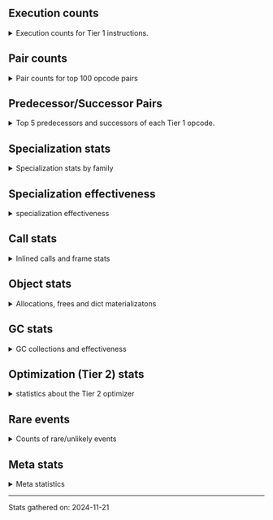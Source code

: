 ## Execution counts

<details>
<summary> Execution counts for Tier 1 instructions. </summary>


The "miss ratio" column shows the percentage of times the instruction
executed that it deoptimized. When this happens, the base unspecialized
instruction is not counted.

<table>
<thead>
<tr>
<th align="left">Name</th>
<th align="right">Base Count</th>
<th align="right">Head Count</th>
<th align="right">Change</th>
</tr>
</thead>
<tbody>
<tr>
<td align="left">BINARY_OP_ADD_INT</td>
<td align="right">8,820</td>
<td align="right">1,200,240</td>
<td align="right">13,508.2%</td>
</tr>
<tr>
<td align="left">TO_BOOL</td>
<td align="right">18,500</td>
<td align="right">2,129,400</td>
<td align="right">11,410.3%</td>
</tr>
<tr>
<td align="left">STORE_FAST_LOAD_FAST</td>
<td align="right">173,280</td>
<td align="right">2,749,900</td>
<td align="right">1,487.0%</td>
</tr>
<tr>
<td align="left">UNPACK_SEQUENCE_TWO_TUPLE</td>
<td align="right">166,380</td>
<td align="right">2,413,620</td>
<td align="right">1,350.7%</td>
</tr>
<tr>
<td align="left">SWAP</td>
<td align="right">594,200</td>
<td align="right">6,820,880</td>
<td align="right">1,047.9%</td>
</tr>
<tr>
<td align="left">LOAD_ATTR</td>
<td align="right">232,060</td>
<td align="right">2,479,800</td>
<td align="right">968.6%</td>
</tr>
<tr>
<td align="left">CALL_ISINSTANCE</td>
<td align="right">3,706,500</td>
<td align="right">39,168,900</td>
<td align="right">956.8%</td>
</tr>
<tr>
<td align="left">TO_BOOL_STR</td>
<td align="right">96,020</td>
<td align="right">825,960</td>
<td align="right">760.2%</td>
</tr>
<tr>
<td align="left">LOAD_FAST_AND_CLEAR</td>
<td align="right">57,360</td>
<td align="right">400,840</td>
<td align="right">598.8%</td>
</tr>
<tr>
<td align="left">TO_BOOL_BOOL</td>
<td align="right">8,090,860</td>
<td align="right">47,533,680</td>
<td align="right">487.5%</td>
</tr>
<tr>
<td align="left">LOAD_GLOBAL_BUILTIN</td>
<td align="right">37,251,800</td>
<td align="right">107,639,580</td>
<td align="right">189.0%</td>
</tr>
<tr>
<td align="left">POP_JUMP_IF_FALSE</td>
<td align="right">46,983,200</td>
<td align="right">123,122,080</td>
<td align="right">162.1%</td>
</tr>
<tr>
<td align="left">CALL_BOUND_METHOD_EXACT_ARGS</td>
<td align="right">7,672,420</td>
<td align="right">18,816,200</td>
<td align="right">145.2%</td>
</tr>
<tr>
<td align="left">TO_BOOL_NONE</td>
<td align="right">1,576,940</td>
<td align="right">3,861,120</td>
<td align="right">144.8%</td>
</tr>
<tr>
<td align="left">LIST_APPEND</td>
<td align="right">119,760</td>
<td align="right">284,480</td>
<td align="right">137.5%</td>
</tr>
<tr>
<td align="left">COMPARE_OP_INT</td>
<td align="right">27,657,280</td>
<td align="right">64,421,280</td>
<td align="right">132.9%</td>
</tr>
<tr>
<td align="left">CONTAINS_OP_DICT</td>
<td align="right">667,640</td>
<td align="right">1,425,580</td>
<td align="right">113.5%</td>
</tr>
<tr>
<td align="left">POP_JUMP_IF_TRUE</td>
<td align="right">13,106,960</td>
<td align="right">26,503,020</td>
<td align="right">102.2%</td>
</tr>
<tr>
<td align="left">COPY</td>
<td align="right">1,422,300</td>
<td align="right">2,609,400</td>
<td align="right">83.5%</td>
</tr>
<tr>
<td align="left">FOR_ITER_LIST</td>
<td align="right">986,520</td>
<td align="right">1,787,140</td>
<td align="right">81.2%</td>
</tr>
<tr>
<td align="left">BINARY_SUBSCR_LIST_INT</td>
<td align="right">47,828,380</td>
<td align="right">85,946,380</td>
<td align="right">79.7%</td>
</tr>
<tr>
<td align="left">LOAD_ATTR_INSTANCE_VALUE</td>
<td align="right">126,931,020</td>
<td align="right">213,350,440</td>
<td align="right">68.1%</td>
</tr>
<tr>
<td align="left">TO_BOOL_ALWAYS_TRUE</td>
<td align="right">8,529,580</td>
<td align="right">13,746,820</td>
<td align="right">61.2%</td>
</tr>
<tr>
<td align="left">CALL_NON_PY_GENERAL</td>
<td align="right">9,991,160</td>
<td align="right">15,249,820</td>
<td align="right">52.6%</td>
</tr>
<tr>
<td align="left">LOAD_ATTR_SLOT</td>
<td align="right">4,644,380</td>
<td align="right">6,952,400</td>
<td align="right">49.7%</td>
</tr>
<tr>
<td align="left">ENTER_EXECUTOR</td>
<td align="right">69,165,580</td>
<td align="right">37,362,460</td>
<td align="right">-46.0%</td>
</tr>
<tr>
<td align="left">PUSH_NULL</td>
<td align="right">7,022,620</td>
<td align="right">10,000,740</td>
<td align="right">42.4%</td>
</tr>
<tr>
<td align="left">TO_BOOL_LIST</td>
<td align="right">406,380</td>
<td align="right">578,140</td>
<td align="right">42.3%</td>
</tr>
<tr>
<td align="left">GET_ITER</td>
<td align="right">3,018,900</td>
<td align="right">4,240,400</td>
<td align="right">40.5%</td>
</tr>
<tr>
<td align="left">RESUME_CHECK</td>
<td align="right">102,366,040</td>
<td align="right">142,597,280</td>
<td align="right">39.3%</td>
</tr>
<tr>
<td align="left">STORE_ATTR_INSTANCE_VALUE</td>
<td align="right">63,517,700</td>
<td align="right">85,245,700</td>
<td align="right">34.2%</td>
</tr>
<tr>
<td align="left">LOAD_SMALL_INT</td>
<td align="right">124,071,160</td>
<td align="right">163,422,600</td>
<td align="right">31.7%</td>
</tr>
<tr>
<td align="left">LOAD_FAST</td>
<td align="right">710,731,820</td>
<td align="right">933,440,060</td>
<td align="right">31.3%</td>
</tr>
<tr>
<td align="left">BINARY_OP_ADD_UNICODE</td>
<td align="right">414,240</td>
<td align="right">537,560</td>
<td align="right">29.8%</td>
</tr>
<tr>
<td align="left">CALL_METHOD_DESCRIPTOR_FAST</td>
<td align="right">19,902,360</td>
<td align="right">25,497,340</td>
<td align="right">28.1%</td>
</tr>
<tr>
<td align="left">TO_BOOL_INT</td>
<td align="right">8,353,580</td>
<td align="right">10,585,820</td>
<td align="right">26.7%</td>
</tr>
<tr>
<td align="left">NOP</td>
<td align="right">6,526,180</td>
<td align="right">8,243,420</td>
<td align="right">26.3%</td>
</tr>
<tr>
<td align="left">JUMP_BACKWARD</td>
<td align="right">1,666,760</td>
<td align="right">2,094,480</td>
<td align="right">25.7%</td>
</tr>
<tr>
<td align="left">BUILD_TUPLE</td>
<td align="right">933,840</td>
<td align="right">1,164,240</td>
<td align="right">24.7%</td>
</tr>
<tr>
<td align="left">POP_TOP</td>
<td align="right">31,660,240</td>
<td align="right">38,930,600</td>
<td align="right">23.0%</td>
</tr>
<tr>
<td align="left">LOAD_GLOBAL_MODULE</td>
<td align="right">20,105,340</td>
<td align="right">24,596,720</td>
<td align="right">22.3%</td>
</tr>
<tr>
<td align="left">EXTENDED_ARG</td>
<td align="right">9,628,600</td>
<td align="right">11,584,840</td>
<td align="right">20.3%</td>
</tr>
<tr>
<td align="left">STORE_FAST</td>
<td align="right">114,337,940</td>
<td align="right">136,114,580</td>
<td align="right">19.0%</td>
</tr>
<tr>
<td align="left">LOAD_FAST_LOAD_FAST</td>
<td align="right">65,606,580</td>
<td align="right">77,496,600</td>
<td align="right">18.1%</td>
</tr>
<tr>
<td align="left">LOAD_ATTR_MODULE</td>
<td align="right">9,939,720</td>
<td align="right">11,419,680</td>
<td align="right">14.9%</td>
</tr>
<tr>
<td align="left">POP_JUMP_IF_NOT_NONE</td>
<td align="right">3,909,660</td>
<td align="right">4,460,700</td>
<td align="right">14.1%</td>
</tr>
<tr>
<td align="left">LOAD_ATTR_METHOD_NO_DICT</td>
<td align="right">79,531,460</td>
<td align="right">90,727,200</td>
<td align="right">14.1%</td>
</tr>
<tr>
<td align="left">BINARY_OP</td>
<td align="right">896,740</td>
<td align="right">1,020,060</td>
<td align="right">13.8%</td>
</tr>
<tr>
<td align="left">STORE_SUBSCR_LIST_INT</td>
<td align="right">5,585,720</td>
<td align="right">6,336,160</td>
<td align="right">13.4%</td>
</tr>
<tr>
<td align="left">BINARY_SLICE</td>
<td align="right">5,601,740</td>
<td align="right">6,352,180</td>
<td align="right">13.4%</td>
</tr>
<tr>
<td align="left">CALL_PY_EXACT_ARGS</td>
<td align="right">47,097,840</td>
<td align="right">41,331,960</td>
<td align="right">-12.2%</td>
</tr>
<tr>
<td align="left">POP_JUMP_IF_NONE</td>
<td align="right">8,975,540</td>
<td align="right">9,926,540</td>
<td align="right">10.6%</td>
</tr>
<tr>
<td align="left">FOR_ITER</td>
<td align="right">3,039,160</td>
<td align="right">2,793,400</td>
<td align="right">-8.1%</td>
</tr>
<tr>
<td align="left">BINARY_OP_SUBTRACT_INT</td>
<td align="right">9,527,840</td>
<td align="right">10,278,280</td>
<td align="right">7.9%</td>
</tr>
<tr>
<td align="left">CONTAINS_OP</td>
<td align="right">1,506,100</td>
<td align="right">1,396,320</td>
<td align="right">-7.3%</td>
</tr>
<tr>
<td align="left">BUILD_LIST</td>
<td align="right">6,086,280</td>
<td align="right">6,466,880</td>
<td align="right">6.3%</td>
</tr>
<tr>
<td align="left">CALL_KW_NON_PY</td>
<td align="right">7,157,520</td>
<td align="right">7,563,060</td>
<td align="right">5.7%</td>
</tr>
<tr>
<td align="left">CALL_LIST_APPEND</td>
<td align="right">59,289,020</td>
<td align="right">62,642,540</td>
<td align="right">5.7%</td>
</tr>
<tr>
<td align="left">UNARY_NEGATIVE</td>
<td align="right">43,311,840</td>
<td align="right">45,576,960</td>
<td align="right">5.2%</td>
</tr>
<tr>
<td align="left">LOAD_CONST_IMMORTAL</td>
<td align="right">176,463,960</td>
<td align="right">185,659,520</td>
<td align="right">5.2%</td>
</tr>
<tr>
<td align="left">JUMP_FORWARD</td>
<td align="right">16,953,120</td>
<td align="right">17,683,280</td>
<td align="right">4.3%</td>
</tr>
<tr>
<td align="left">BINARY_SUBSCR_DICT</td>
<td align="right">66,998,200</td>
<td align="right">69,846,620</td>
<td align="right">4.3%</td>
</tr>
<tr>
<td align="left">LOAD_CONST</td>
<td align="right">9,867,180</td>
<td align="right">10,286,240</td>
<td align="right">4.2%</td>
</tr>
<tr>
<td align="left">COPY_FREE_VARS</td>
<td align="right">1,050,860</td>
<td align="right">1,091,700</td>
<td align="right">3.9%</td>
</tr>
<tr>
<td align="left">LOAD_DEREF</td>
<td align="right">1,050,920</td>
<td align="right">1,091,760</td>
<td align="right">3.9%</td>
</tr>
<tr>
<td align="left">BINARY_SUBSCR_STR_INT</td>
<td align="right">1,620</td>
<td align="right">1,680</td>
<td align="right">3.7%</td>
</tr>
<tr>
<td align="left">DELETE_SUBSCR</td>
<td align="right">31,760,240</td>
<td align="right">32,510,680</td>
<td align="right">2.4%</td>
</tr>
<tr>
<td align="left">BUILD_SLICE</td>
<td align="right">31,760,240</td>
<td align="right">32,510,680</td>
<td align="right">2.4%</td>
</tr>
<tr>
<td align="left">STORE_ATTR_SLOT</td>
<td align="right">34,199,560</td>
<td align="right">34,986,260</td>
<td align="right">2.3%</td>
</tr>
<tr>
<td align="left">BINARY_SUBSCR_GETITEM</td>
<td align="right">34,269,880</td>
<td align="right">34,968,280</td>
<td align="right">2.0%</td>
</tr>
<tr>
<td align="left">RETURN_VALUE</td>
<td align="right">157,169,380</td>
<td align="right">158,565,240</td>
<td align="right">0.9%</td>
</tr>
<tr>
<td align="left">STORE_SUBSCR</td>
<td align="right">26,572,200</td>
<td align="right">26,781,000</td>
<td align="right">0.8%</td>
</tr>
<tr>
<td align="left">BINARY_SUBSCR</td>
<td align="right">27,761,240</td>
<td align="right">27,970,040</td>
<td align="right">0.8%</td>
</tr>
<tr>
<td align="left">STORE_FAST_STORE_FAST</td>
<td align="right">161,340</td>
<td align="right">161,400</td>
<td align="right">0.0%</td>
</tr>
<tr>
<td align="left">CALL_LEN</td>
<td align="right">16,489,240</td>
<td align="right">16,483,180</td>
<td align="right">-0.0%</td>
</tr>
<tr>
<td align="left">LOAD_ATTR_METHOD_WITH_VALUES</td>
<td align="right">20,526,900</td>
<td align="right">20,526,960</td>
<td align="right">0.0%</td>
</tr>
<tr>
<td align="left">INTERPRETER_EXIT</td>
<td align="right">45,924,300</td>
<td align="right">45,924,300</td>
<td align="right">0.0%</td>
</tr>
<tr>
<td align="left">CALL_BUILTIN_FAST</td>
<td align="right">12,358,920</td>
<td align="right">12,358,920</td>
<td align="right">0.0%</td>
</tr>
<tr>
<td align="left">COMPARE_OP_STR</td>
<td align="right">3,239,880</td>
<td align="right">3,239,880</td>
<td align="right">0.0%</td>
</tr>
<tr>
<td align="left">CALL_BUILTIN_CLASS</td>
<td align="right">2,523,240</td>
<td align="right">2,523,240</td>
<td align="right">0.0%</td>
</tr>
<tr>
<td align="left">CALL_KW_PY</td>
<td align="right">855,060</td>
<td align="right">855,060</td>
<td align="right">0.0%</td>
</tr>
<tr>
<td align="left">CALL_PY_GENERAL</td>
<td align="right">669,540</td>
<td align="right">669,540</td>
<td align="right">0.0%</td>
</tr>
<tr>
<td align="left">COMPARE_OP</td>
<td align="right">406,300</td>
<td align="right">406,300</td>
<td align="right">0.0%</td>
</tr>
<tr>
<td align="left">STORE_SUBSCR_DICT</td>
<td align="right">379,680</td>
<td align="right">379,680</td>
<td align="right">0.0%</td>
</tr>
<tr>
<td align="left">BINARY_SUBSCR_TUPLE_INT</td>
<td align="right">216,960</td>
<td align="right">216,960</td>
<td align="right">0.0%</td>
</tr>
<tr>
<td align="left">CALL_METHOD_DESCRIPTOR_O</td>
<td align="right">180,960</td>
<td align="right">180,960</td>
<td align="right">0.0%</td>
</tr>
<tr>
<td align="left">BUILD_MAP</td>
<td align="right">94,920</td>
<td align="right">94,920</td>
<td align="right">0.0%</td>
</tr>
<tr>
<td align="left">CALL_METHOD_DESCRIPTOR_NOARGS</td>
<td align="right">88,680</td>
<td align="right">88,680</td>
<td align="right">0.0%</td>
</tr>
<tr>
<td align="left">FORMAT_SIMPLE</td>
<td align="right">65,880</td>
<td align="right">65,880</td>
<td align="right">0.0%</td>
</tr>
<tr>
<td align="left">CONVERT_VALUE</td>
<td align="right">65,880</td>
<td align="right">65,880</td>
<td align="right">0.0%</td>
</tr>
<tr>
<td align="left">CALL_FUNCTION_EX</td>
<td align="right">56,100</td>
<td align="right">56,100</td>
<td align="right">0.0%</td>
</tr>
<tr>
<td align="left">BUILD_STRING</td>
<td align="right">32,940</td>
<td align="right">32,940</td>
<td align="right">0.0%</td>
</tr>
<tr>
<td align="left">FOR_ITER_TUPLE</td>
<td align="right">30,600</td>
<td align="right">30,600</td>
<td align="right">0.0%</td>
</tr>
<tr>
<td align="left">CALL_STR_1</td>
<td align="right">30,420</td>
<td align="right">30,420</td>
<td align="right">0.0%</td>
</tr>
<tr>
<td align="left">LOAD_ATTR_PROPERTY</td>
<td align="right">30,420</td>
<td align="right">30,420</td>
<td align="right">0.0%</td>
</tr>
<tr>
<td align="left">LOAD_FAST_CHECK</td>
<td align="right">13,860</td>
<td align="right">13,860</td>
<td align="right">0.0%</td>
</tr>
<tr>
<td align="left">CALL_METHOD_DESCRIPTOR_FAST_WITH_KEYWORDS</td>
<td align="right">13,860</td>
<td align="right">13,860</td>
<td align="right">0.0%</td>
</tr>
<tr>
<td align="left">MAKE_FUNCTION</td>
<td align="right">3,840</td>
<td align="right">3,840</td>
<td align="right">0.0%</td>
</tr>
<tr>
<td align="left">STORE_ATTR</td>
<td align="right">2,560</td>
<td align="right">2,560</td>
<td align="right">0.0%</td>
</tr>
<tr>
<td align="left">CALL_TUPLE_1</td>
<td align="right">1,980</td>
<td align="right">1,980</td>
<td align="right">0.0%</td>
</tr>
<tr>
<td align="left">CALL_TYPE_1</td>
<td align="right">1,440</td>
<td align="right">1,440</td>
<td align="right">0.0%</td>
</tr>
<tr>
<td align="left">CALL_ALLOC_AND_ENTER_INIT</td>
<td align="right">1,260</td>
<td align="right">1,260</td>
<td align="right">0.0%</td>
</tr>
<tr>
<td align="left">EXIT_INIT_CHECK</td>
<td align="right">1,080</td>
<td align="right">1,080</td>
<td align="right">0.0%</td>
</tr>
<tr>
<td align="left">CALL_BUILTIN_FAST_WITH_KEYWORDS</td>
<td align="right">960</td>
<td align="right">960</td>
<td align="right">0.0%</td>
</tr>
<tr>
<td align="left">STORE_GLOBAL</td>
<td align="right">720</td>
<td align="right">720</td>
<td align="right">0.0%</td>
</tr>
<tr>
<td align="left">CALL</td>
<td align="right">480</td>
<td align="right">480</td>
<td align="right">0.0%</td>
</tr>
<tr>
<td align="left">RESUME</td>
<td align="right">360</td>
<td align="right">360</td>
<td align="right">0.0%</td>
</tr>
<tr>
<td align="left">IMPORT_NAME</td>
<td align="right">360</td>
<td align="right">360</td>
<td align="right">0.0%</td>
</tr>
<tr>
<td align="left">LOAD_SPECIAL</td>
<td align="right">360</td>
<td align="right">360</td>
<td align="right">0.0%</td>
</tr>
<tr>
<td align="left">STORE_NAME</td>
<td align="right">360</td>
<td align="right">360</td>
<td align="right">0.0%</td>
</tr>
<tr>
<td align="left">LOAD_GLOBAL</td>
<td align="right">280</td>
<td align="right">280</td>
<td align="right">0.0%</td>
</tr>
<tr>
<td align="left">LIST_EXTEND</td>
<td align="right">240</td>
<td align="right">240</td>
<td align="right">0.0%</td>
</tr>
<tr>
<td align="left">BINARY_OP_INPLACE_ADD_UNICODE</td>
<td align="right">180</td>
<td align="right">180</td>
<td align="right">0.0%</td>
</tr>
<tr>
<td align="left">DICT_MERGE</td>
<td align="right">180</td>
<td align="right">180</td>
<td align="right">0.0%</td>
</tr>
<tr>
<td align="left">YIELD_VALUE</td>
<td align="right">180</td>
<td align="right">180</td>
<td align="right">0.0%</td>
</tr>
<tr>
<td align="left">LOAD_ATTR_CLASS</td>
<td align="right">180</td>
<td align="right">180</td>
<td align="right">0.0%</td>
</tr>
<tr>
<td align="left">FOR_ITER_RANGE</td>
<td align="right">120</td>
<td align="right">120</td>
<td align="right">0.0%</td>
</tr>
<tr>
<td align="left">RETURN_GENERATOR</td>
<td align="right">60</td>
<td align="right">60</td>
<td align="right">0.0%</td>
</tr>
<tr>
<td align="left">CALL_INTRINSIC_1</td>
<td align="right">60</td>
<td align="right">60</td>
<td align="right">0.0%</td>
</tr>
<tr>
<td align="left">IS_OP</td>
<td align="right">60</td>
<td align="right">60</td>
<td align="right">0.0%</td>
</tr>
<tr>
<td align="left">MAKE_CELL</td>
<td align="right">60</td>
<td align="right">60</td>
<td align="right">0.0%</td>
</tr>
<tr>
<td align="left">SET_FUNCTION_ATTRIBUTE</td>
<td align="right">60</td>
<td align="right">60</td>
<td align="right">0.0%</td>
</tr>
<tr>
<td align="left">STORE_DEREF</td>
<td align="right">60</td>
<td align="right">60</td>
<td align="right">0.0%</td>
</tr>
<tr>
<td align="left">BINARY_OP_SUBTRACT_FLOAT</td>
<td align="right">60</td>
<td align="right">60</td>
<td align="right">0.0%</td>
</tr>
<tr>
<td align="left">UNPACK_SEQUENCE</td>
<td align="right">40</td>
<td align="right">40</td>
<td align="right">0.0%</td>
</tr>
</tbody>
</table>


</details>

## Pair counts

<details>
<summary> Pair counts for top 100 opcode pairs </summary>


Pairs of specialized operations that deoptimize and are then followed by
the corresponding unspecialized instruction are not counted as pairs.

Not included in comparative output.


</details>

## Predecessor/Successor Pairs

<details>
<summary> Top 5 predecessors and successors of each Tier 1 opcode. </summary>


This does not include the unspecialized instructions that occur after a
specialized instruction deoptimizes.

Not included in comparative output.


</details>

## Specialization stats

<details>
<summary> Specialization stats by family </summary>

### BINARY_OP

<details>
<summary> specialization stats for BINARY_OP family </summary>

<table>
<thead>
<tr>
<th align="left">Kind</th>
<th align="right">Base Count</th>
<th align="right">Base Ratio</th>
<th align="right">Head Count</th>
<th align="right">Head Ratio</th>
<th align="right">Change</th>
</tr>
</thead>
<tbody>
<tr>
<td align="left">
deferred
<details>
<summary>ⓘ</summary>

Lists the number of "deferred" (i.e. not specialized) instructions executed.
</details>
</td>
<td align="right">896,220</td>
<td align="right">2.2%</td>
<td align="right">1,019,540</td>
<td align="right">2.5%</td>
<td align="right">13.8%</td>
</tr>
<tr>
<td align="left">
hit
<details>
<summary>ⓘ</summary>

Specialized instructions that complete.
</details>
</td>
<td align="right">40,525,620</td>
<td align="right">97.8%</td>
<td align="right">40,525,620</td>
<td align="right">97.5%</td>
<td align="right">0.0%</td>
</tr>
</tbody>
</table>

<table>
<thead>
<tr>
<th align="left">Success</th>
<th align="right">Base Count</th>
<th align="right">Base Ratio</th>
<th align="right">Head Count</th>
<th align="right">Head Ratio</th>
<th align="right">Change</th>
</tr>
</thead>
<tbody>
<tr>
<td align="left">Success</td>
<td align="right">0</td>
<td align="right">0.0%</td>
<td align="right">0</td>
<td align="right">0.0%</td>
<td align="right"></td>
</tr>
<tr>
<td align="left">Failure</td>
<td align="right">500</td>
<td align="right">100.0%</td>
<td align="right">500</td>
<td align="right">100.0%</td>
<td align="right">0.0%</td>
</tr>
</tbody>
</table>

<table>
<thead>
<tr>
<th align="left">Failure kind</th>
<th align="right">Base Count</th>
<th align="right">Base Ratio</th>
<th align="right">Head Count</th>
<th align="right">Head Ratio</th>
<th align="right">Change</th>
</tr>
</thead>
<tbody>
<tr>
<td align="left">add other</td>
<td align="right">200</td>
<td align="right">40.0%</td>
<td align="right">200</td>
<td align="right">40.0%</td>
<td align="right">0.0%</td>
</tr>
<tr>
<td align="left">multiply different types</td>
<td align="right">120</td>
<td align="right">24.0%</td>
<td align="right">120</td>
<td align="right">24.0%</td>
<td align="right">0.0%</td>
</tr>
<tr>
<td align="left">remainder</td>
<td align="right">120</td>
<td align="right">24.0%</td>
<td align="right">120</td>
<td align="right">24.0%</td>
<td align="right">0.0%</td>
</tr>
<tr>
<td align="left">or</td>
<td align="right">40</td>
<td align="right">8.0%</td>
<td align="right">40</td>
<td align="right">8.0%</td>
<td align="right">0.0%</td>
</tr>
<tr>
<td align="left">add different types</td>
<td align="right">20</td>
<td align="right">4.0%</td>
<td align="right">20</td>
<td align="right">4.0%</td>
<td align="right">0.0%</td>
</tr>
</tbody>
</table>


</details>

### BINARY_SLICE

<details>
<summary> specialization stats for BINARY_SLICE family </summary>

<table>
<thead>
<tr>
<th align="left">Kind</th>
<th align="right">Base Count</th>
<th align="right">Base Ratio</th>
<th align="right">Head Count</th>
<th align="right">Head Ratio</th>
<th align="right">Change</th>
</tr>
</thead>
<tbody>
<tr>
<td align="left">
deferred
<details>
<summary>ⓘ</summary>

Lists the number of "deferred" (i.e. not specialized) instructions executed.
</details>
</td>
<td align="right">5,601,740</td>
<td align="right">100.0%</td>
<td align="right">6,352,180</td>
<td align="right">100.0%</td>
<td align="right">13.4%</td>
</tr>
</tbody>
</table>


</details>

### BINARY_SUBSCR

<details>
<summary> specialization stats for BINARY_SUBSCR family </summary>

<table>
<thead>
<tr>
<th align="left">Kind</th>
<th align="right">Base Count</th>
<th align="right">Base Ratio</th>
<th align="right">Head Count</th>
<th align="right">Head Ratio</th>
<th align="right">Change</th>
</tr>
</thead>
<tbody>
<tr>
<td align="left">
deferred
<details>
<summary>ⓘ</summary>

Lists the number of "deferred" (i.e. not specialized) instructions executed.
</details>
</td>
<td align="right">27,753,880</td>
<td align="right">9.6%</td>
<td align="right">27,962,640</td>
<td align="right">9.7%</td>
<td align="right">0.8%</td>
</tr>
<tr>
<td align="left">
hit
<details>
<summary>ⓘ</summary>

Specialized instructions that complete.
</details>
</td>
<td align="right">261,746,940</td>
<td align="right">90.4%</td>
<td align="right">261,746,940</td>
<td align="right">90.3%</td>
<td align="right">0.0%</td>
</tr>
</tbody>
</table>

<table>
<thead>
<tr>
<th align="left">Success</th>
<th align="right">Base Count</th>
<th align="right">Base Ratio</th>
<th align="right">Head Count</th>
<th align="right">Head Ratio</th>
<th align="right">Change</th>
</tr>
</thead>
<tbody>
<tr>
<td align="left">Failure</td>
<td align="right">7,320</td>
<td align="right">99.5%</td>
<td align="right">7,360</td>
<td align="right">99.5%</td>
<td align="right">0.5%</td>
</tr>
<tr>
<td align="left">Success</td>
<td align="right">40</td>
<td align="right">0.5%</td>
<td align="right">40</td>
<td align="right">0.5%</td>
<td align="right">0.0%</td>
</tr>
</tbody>
</table>

<table>
<thead>
<tr>
<th align="left">Failure kind</th>
<th align="right">Base Count</th>
<th align="right">Base Ratio</th>
<th align="right">Head Count</th>
<th align="right">Head Ratio</th>
<th align="right">Change</th>
</tr>
</thead>
<tbody>
<tr>
<td align="left">out of range</td>
<td align="right">7,020</td>
<td align="right">95.9%</td>
<td align="right">7,060</td>
<td align="right">95.9%</td>
<td align="right">0.6%</td>
</tr>
<tr>
<td align="left">string slice</td>
<td align="right">260</td>
<td align="right">3.6%</td>
<td align="right">260</td>
<td align="right">3.5%</td>
<td align="right">0.0%</td>
</tr>
<tr>
<td align="left">list slice</td>
<td align="right">40</td>
<td align="right">0.5%</td>
<td align="right">40</td>
<td align="right">0.5%</td>
<td align="right">0.0%</td>
</tr>
</tbody>
</table>


</details>

### CALL

<details>
<summary> specialization stats for CALL family </summary>

<table>
<thead>
<tr>
<th align="left">Kind</th>
<th align="right">Base Count</th>
<th align="right">Base Ratio</th>
<th align="right">Head Count</th>
<th align="right">Head Ratio</th>
<th align="right">Change</th>
</tr>
</thead>
<tbody>
<tr>
<td align="left">
miss
<details>
<summary>ⓘ</summary>

Specialized instructions that deopt.
</details>
</td>
<td align="right">24,939,080</td>
<td align="right">7.9%</td>
<td align="right">28,928,680</td>
<td align="right">9.4%</td>
<td align="right">16.0%</td>
</tr>
<tr>
<td align="left">
hit
<details>
<summary>ⓘ</summary>

Specialized instructions that complete.
</details>
</td>
<td align="right">291,501,000</td>
<td align="right">92.1%</td>
<td align="right">279,351,940</td>
<td align="right">90.6%</td>
<td align="right">-4.2%</td>
</tr>
</tbody>
</table>

<table>
<thead>
<tr>
<th align="left">Success</th>
<th align="right">Base Count</th>
<th align="right">Base Ratio</th>
<th align="right">Head Count</th>
<th align="right">Head Ratio</th>
<th align="right">Change</th>
</tr>
</thead>
<tbody>
<tr>
<td align="left">Success</td>
<td align="right">471,020</td>
<td align="right">100.0%</td>
<td align="right">546,300</td>
<td align="right">100.0%</td>
<td align="right">16.0%</td>
</tr>
<tr>
<td align="left">Failure</td>
<td align="right">0</td>
<td align="right">0.0%</td>
<td align="right">0</td>
<td align="right">0.0%</td>
<td align="right"></td>
</tr>
</tbody>
</table>

<table>
<thead>
<tr>
<th align="left">Failure kind</th>
<th align="right">Base Count</th>
<th align="right">Base Ratio</th>
<th align="right">Head Count</th>
<th align="right">Head Ratio</th>
<th align="right">Change</th>
</tr>
</thead>
<tbody>
<tr>
<td align="left">init not inline values</td>
<td align="right">20</td>
<td align="right">20 / 0 !!</td>
<td align="right">20</td>
<td align="right">20 / 0 !!</td>
<td align="right">0.0%</td>
</tr>
</tbody>
</table>


</details>

### COMPARE_OP

<details>
<summary> specialization stats for COMPARE_OP family </summary>

<table>
<thead>
<tr>
<th align="left">Kind</th>
<th align="right">Base Count</th>
<th align="right">Base Ratio</th>
<th align="right">Head Count</th>
<th align="right">Head Ratio</th>
<th align="right">Change</th>
</tr>
</thead>
<tbody>
<tr>
<td align="left">
deferred
<details>
<summary>ⓘ</summary>

Lists the number of "deferred" (i.e. not specialized) instructions executed.
</details>
</td>
<td align="right">406,200</td>
<td align="right">0.3%</td>
<td align="right">406,200</td>
<td align="right">0.3%</td>
<td align="right">0.0%</td>
</tr>
<tr>
<td align="left">
hit
<details>
<summary>ⓘ</summary>

Specialized instructions that complete.
</details>
</td>
<td align="right">130,939,800</td>
<td align="right">99.7%</td>
<td align="right">130,939,800</td>
<td align="right">99.7%</td>
<td align="right">0.0%</td>
</tr>
</tbody>
</table>

<table>
<thead>
<tr>
<th align="left">Success</th>
<th align="right">Base Count</th>
<th align="right">Base Ratio</th>
<th align="right">Head Count</th>
<th align="right">Head Ratio</th>
<th align="right">Change</th>
</tr>
</thead>
<tbody>
<tr>
<td align="left">Success</td>
<td align="right">0</td>
<td align="right">0.0%</td>
<td align="right">0</td>
<td align="right">0.0%</td>
<td align="right"></td>
</tr>
<tr>
<td align="left">Failure</td>
<td align="right">100</td>
<td align="right">100.0%</td>
<td align="right">100</td>
<td align="right">100.0%</td>
<td align="right">0.0%</td>
</tr>
</tbody>
</table>

<table>
<thead>
<tr>
<th align="left">Failure kind</th>
<th align="right">Base Count</th>
<th align="right">Base Ratio</th>
<th align="right">Head Count</th>
<th align="right">Head Ratio</th>
<th align="right">Change</th>
</tr>
</thead>
<tbody>
<tr>
<td align="left">list</td>
<td align="right">100</td>
<td align="right">100.0%</td>
<td align="right">100</td>
<td align="right">100.0%</td>
<td align="right">0.0%</td>
</tr>
</tbody>
</table>


</details>

### CONTAINS_OP

<details>
<summary> specialization stats for CONTAINS_OP family </summary>

<table>
<thead>
<tr>
<th align="left">Kind</th>
<th align="right">Base Count</th>
<th align="right">Base Ratio</th>
<th align="right">Head Count</th>
<th align="right">Head Ratio</th>
<th align="right">Change</th>
</tr>
</thead>
<tbody>
<tr>
<td align="left">
deferred
<details>
<summary>ⓘ</summary>

Lists the number of "deferred" (i.e. not specialized) instructions executed.
</details>
</td>
<td align="right">1,505,460</td>
<td align="right">4.2%</td>
<td align="right">1,395,720</td>
<td align="right">3.9%</td>
<td align="right">-7.3%</td>
</tr>
<tr>
<td align="left">
hit
<details>
<summary>ⓘ</summary>

Specialized instructions that complete.
</details>
</td>
<td align="right">34,664,280</td>
<td align="right">95.8%</td>
<td align="right">34,664,280</td>
<td align="right">96.1%</td>
<td align="right">0.0%</td>
</tr>
</tbody>
</table>

<table>
<thead>
<tr>
<th align="left">Success</th>
<th align="right">Base Count</th>
<th align="right">Base Ratio</th>
<th align="right">Head Count</th>
<th align="right">Head Ratio</th>
<th align="right">Change</th>
</tr>
</thead>
<tbody>
<tr>
<td align="left">Failure</td>
<td align="right">640</td>
<td align="right">100.0%</td>
<td align="right">600</td>
<td align="right">100.0%</td>
<td align="right">-6.2%</td>
</tr>
<tr>
<td align="left">Success</td>
<td align="right">0</td>
<td align="right">0.0%</td>
<td align="right">0</td>
<td align="right">0.0%</td>
<td align="right"></td>
</tr>
</tbody>
</table>

<table>
<thead>
<tr>
<th align="left">Failure kind</th>
<th align="right">Base Count</th>
<th align="right">Base Ratio</th>
<th align="right">Head Count</th>
<th align="right">Head Ratio</th>
<th align="right">Change</th>
</tr>
</thead>
<tbody>
<tr>
<td align="left">tuple</td>
<td align="right">360</td>
<td align="right">56.2%</td>
<td align="right">320</td>
<td align="right">53.3%</td>
<td align="right">-11.1%</td>
</tr>
<tr>
<td align="left">list</td>
<td align="right">200</td>
<td align="right">31.2%</td>
<td align="right">200</td>
<td align="right">33.3%</td>
<td align="right">0.0%</td>
</tr>
<tr>
<td align="left">str</td>
<td align="right">80</td>
<td align="right">12.5%</td>
<td align="right">80</td>
<td align="right">13.3%</td>
<td align="right">0.0%</td>
</tr>
</tbody>
</table>


</details>

### FOR_ITER

<details>
<summary> specialization stats for FOR_ITER family </summary>

<table>
<thead>
<tr>
<th align="left">Kind</th>
<th align="right">Base Count</th>
<th align="right">Base Ratio</th>
<th align="right">Head Count</th>
<th align="right">Head Ratio</th>
<th align="right">Change</th>
</tr>
</thead>
<tbody>
<tr>
<td align="left">
hit
<details>
<summary>ⓘ</summary>

Specialized instructions that complete.
</details>
</td>
<td align="right">1,017,240</td>
<td align="right">25.1%</td>
<td align="right">1,817,860</td>
<td align="right">39.4%</td>
<td align="right">78.7%</td>
</tr>
<tr>
<td align="left">
deferred
<details>
<summary>ⓘ</summary>

Lists the number of "deferred" (i.e. not specialized) instructions executed.
</details>
</td>
<td align="right">3,038,160</td>
<td align="right">74.9%</td>
<td align="right">2,792,460</td>
<td align="right">60.6%</td>
<td align="right">-8.1%</td>
</tr>
</tbody>
</table>

<table>
<thead>
<tr>
<th align="left">Success</th>
<th align="right">Base Count</th>
<th align="right">Base Ratio</th>
<th align="right">Head Count</th>
<th align="right">Head Ratio</th>
<th align="right">Change</th>
</tr>
</thead>
<tbody>
<tr>
<td align="left">Failure</td>
<td align="right">1,000</td>
<td align="right">100.0%</td>
<td align="right">940</td>
<td align="right">100.0%</td>
<td align="right">-6.0%</td>
</tr>
<tr>
<td align="left">Success</td>
<td align="right">0</td>
<td align="right">0.0%</td>
<td align="right">0</td>
<td align="right">0.0%</td>
<td align="right"></td>
</tr>
</tbody>
</table>

<table>
<thead>
<tr>
<th align="left">Failure kind</th>
<th align="right">Base Count</th>
<th align="right">Base Ratio</th>
<th align="right">Head Count</th>
<th align="right">Head Ratio</th>
<th align="right">Change</th>
</tr>
</thead>
<tbody>
<tr>
<td align="left">ascii string</td>
<td align="right">160</td>
<td align="right">16.0%</td>
<td align="right">100</td>
<td align="right">10.6%</td>
<td align="right">-37.5%</td>
</tr>
<tr>
<td align="left">reversed list</td>
<td align="right">540</td>
<td align="right">54.0%</td>
<td align="right">540</td>
<td align="right">57.4%</td>
<td align="right">0.0%</td>
</tr>
<tr>
<td align="left">dict items</td>
<td align="right">160</td>
<td align="right">16.0%</td>
<td align="right">160</td>
<td align="right">17.0%</td>
<td align="right">0.0%</td>
</tr>
<tr>
<td align="left">dict keys</td>
<td align="right">60</td>
<td align="right">6.0%</td>
<td align="right">60</td>
<td align="right">6.4%</td>
<td align="right">0.0%</td>
</tr>
<tr>
<td align="left">dict values</td>
<td align="right">40</td>
<td align="right">4.0%</td>
<td align="right">40</td>
<td align="right">4.3%</td>
<td align="right">0.0%</td>
</tr>
<tr>
<td align="left">enumerate</td>
<td align="right">40</td>
<td align="right">4.0%</td>
<td align="right">40</td>
<td align="right">4.3%</td>
<td align="right">0.0%</td>
</tr>
</tbody>
</table>


</details>

### LOAD_ATTR

<details>
<summary> specialization stats for LOAD_ATTR family </summary>

<table>
<thead>
<tr>
<th align="left">Kind</th>
<th align="right">Base Count</th>
<th align="right">Base Ratio</th>
<th align="right">Head Count</th>
<th align="right">Head Ratio</th>
<th align="right">Change</th>
</tr>
</thead>
<tbody>
<tr>
<td align="left">
deferred
<details>
<summary>ⓘ</summary>

Lists the number of "deferred" (i.e. not specialized) instructions executed.
</details>
</td>
<td align="right">231,180</td>
<td align="right">0.0%</td>
<td align="right">2,478,360</td>
<td align="right">0.4%</td>
<td align="right">972.0%</td>
</tr>
<tr>
<td align="left">
miss
<details>
<summary>ⓘ</summary>

Specialized instructions that deopt.
</details>
</td>
<td align="right">10,075,180</td>
<td align="right">1.8%</td>
<td align="right">19,073,940</td>
<td align="right">3.3%</td>
<td align="right">89.3%</td>
</tr>
<tr>
<td align="left">
hit
<details>
<summary>ⓘ</summary>

Specialized instructions that complete.
</details>
</td>
<td align="right">559,989,920</td>
<td align="right">98.2%</td>
<td align="right">553,423,740</td>
<td align="right">96.3%</td>
<td align="right">-1.2%</td>
</tr>
</tbody>
</table>

<table>
<thead>
<tr>
<th align="left">Success</th>
<th align="right">Base Count</th>
<th align="right">Base Ratio</th>
<th align="right">Head Count</th>
<th align="right">Head Ratio</th>
<th align="right">Change</th>
</tr>
</thead>
<tbody>
<tr>
<td align="left">Failure</td>
<td align="right">520</td>
<td align="right">0.3%</td>
<td align="right">1,080</td>
<td align="right">0.3%</td>
<td align="right">107.7%</td>
</tr>
<tr>
<td align="left">Success</td>
<td align="right">190,320</td>
<td align="right">99.7%</td>
<td align="right">360,120</td>
<td align="right">99.7%</td>
<td align="right">89.2%</td>
</tr>
</tbody>
</table>

<table>
<thead>
<tr>
<th align="left">Failure kind</th>
<th align="right">Base Count</th>
<th align="right">Base Ratio</th>
<th align="right">Head Count</th>
<th align="right">Head Ratio</th>
<th align="right">Change</th>
</tr>
</thead>
<tbody>
<tr>
<td align="left">overriding descriptor</td>
<td align="right">40</td>
<td align="right">7.7%</td>
<td align="right">600</td>
<td align="right">55.6%</td>
<td align="right">1,400.0%</td>
</tr>
<tr>
<td align="left">module attr not found</td>
<td align="right">140</td>
<td align="right">26.9%</td>
<td align="right">140</td>
<td align="right">13.0%</td>
<td align="right">0.0%</td>
</tr>
<tr>
<td align="left">method</td>
<td align="right">120</td>
<td align="right">23.1%</td>
<td align="right">120</td>
<td align="right">11.1%</td>
<td align="right">0.0%</td>
</tr>
<tr>
<td align="left">overridden</td>
<td align="right">100</td>
<td align="right">19.2%</td>
<td align="right">100</td>
<td align="right">9.3%</td>
<td align="right">0.0%</td>
</tr>
<tr>
<td align="left">non object slot</td>
<td align="right">60</td>
<td align="right">11.5%</td>
<td align="right">60</td>
<td align="right">5.6%</td>
<td align="right">0.0%</td>
</tr>
<tr>
<td align="left">not managed dict</td>
<td align="right">40</td>
<td align="right">7.7%</td>
<td align="right">40</td>
<td align="right">3.7%</td>
<td align="right">0.0%</td>
</tr>
</tbody>
</table>


</details>

### LOAD_GLOBAL

<details>
<summary> specialization stats for LOAD_GLOBAL family </summary>

<table>
<thead>
<tr>
<th align="left">Kind</th>
<th align="right">Base Count</th>
<th align="right">Base Ratio</th>
<th align="right">Head Count</th>
<th align="right">Head Ratio</th>
<th align="right">Change</th>
</tr>
</thead>
<tbody>
<tr>
<td align="left">
hit
<details>
<summary>ⓘ</summary>

Specialized instructions that complete.
</details>
</td>
<td align="right">77,496,380</td>
<td align="right">100.0%</td>
<td align="right">151,261,400</td>
<td align="right">100.0%</td>
<td align="right">95.2%</td>
</tr>
<tr>
<td align="left">
miss
<details>
<summary>ⓘ</summary>

Specialized instructions that deopt.
</details>
</td>
<td align="right">4,060</td>
<td align="right">0.0%</td>
<td align="right">4,060</td>
<td align="right">0.0%</td>
<td align="right">0.0%</td>
</tr>
</tbody>
</table>

<table>
<thead>
<tr>
<th align="left">Success</th>
<th align="right">Base Count</th>
<th align="right">Base Ratio</th>
<th align="right">Head Count</th>
<th align="right">Head Ratio</th>
<th align="right">Change</th>
</tr>
</thead>
<tbody>
<tr>
<td align="left">Success</td>
<td align="right">340</td>
<td align="right">100.0%</td>
<td align="right">340</td>
<td align="right">100.0%</td>
<td align="right">0.0%</td>
</tr>
<tr>
<td align="left">Failure</td>
<td align="right">0</td>
<td align="right">0.0%</td>
<td align="right">0</td>
<td align="right">0.0%</td>
<td align="right"></td>
</tr>
</tbody>
</table>


</details>

### STORE_ATTR

<details>
<summary> specialization stats for STORE_ATTR family </summary>

<table>
<thead>
<tr>
<th align="left">Kind</th>
<th align="right">Base Count</th>
<th align="right">Base Ratio</th>
<th align="right">Head Count</th>
<th align="right">Head Ratio</th>
<th align="right">Change</th>
</tr>
</thead>
<tbody>
<tr>
<td align="left">
miss
<details>
<summary>ⓘ</summary>

Specialized instructions that deopt.
</details>
</td>
<td align="right">8,335,260</td>
<td align="right">3.5%</td>
<td align="right">8,440,200</td>
<td align="right">3.5%</td>
<td align="right">1.3%</td>
</tr>
<tr>
<td align="left">
hit
<details>
<summary>ⓘ</summary>

Specialized instructions that complete.
</details>
</td>
<td align="right">231,826,980</td>
<td align="right">96.5%</td>
<td align="right">231,751,480</td>
<td align="right">96.5%</td>
<td align="right">-0.0%</td>
</tr>
<tr>
<td align="left">
deferred
<details>
<summary>ⓘ</summary>

Lists the number of "deferred" (i.e. not specialized) instructions executed.
</details>
</td>
<td align="right">2,520</td>
<td align="right">0.0%</td>
<td align="right">2,520</td>
<td align="right">0.0%</td>
<td align="right">0.0%</td>
</tr>
</tbody>
</table>

<table>
<thead>
<tr>
<th align="left">Success</th>
<th align="right">Base Count</th>
<th align="right">Base Ratio</th>
<th align="right">Head Count</th>
<th align="right">Head Ratio</th>
<th align="right">Change</th>
</tr>
</thead>
<tbody>
<tr>
<td align="left">Success</td>
<td align="right">157,240</td>
<td align="right">100.0%</td>
<td align="right">159,220</td>
<td align="right">100.0%</td>
<td align="right">1.3%</td>
</tr>
<tr>
<td align="left">Failure</td>
<td align="right">40</td>
<td align="right">0.0%</td>
<td align="right">40</td>
<td align="right">0.0%</td>
<td align="right">0.0%</td>
</tr>
</tbody>
</table>

<table>
<thead>
<tr>
<th align="left">Failure kind</th>
<th align="right">Base Count</th>
<th align="right">Base Ratio</th>
<th align="right">Head Count</th>
<th align="right">Head Ratio</th>
<th align="right">Change</th>
</tr>
</thead>
<tbody>
<tr>
<td align="left">overriding descriptor</td>
<td align="right">40</td>
<td align="right">100.0%</td>
<td align="right">40</td>
<td align="right">100.0%</td>
<td align="right">0.0%</td>
</tr>
</tbody>
</table>


</details>

### STORE_SUBSCR

<details>
<summary> specialization stats for STORE_SUBSCR family </summary>

<table>
<thead>
<tr>
<th align="left">Kind</th>
<th align="right">Base Count</th>
<th align="right">Base Ratio</th>
<th align="right">Head Count</th>
<th align="right">Head Ratio</th>
<th align="right">Change</th>
</tr>
</thead>
<tbody>
<tr>
<td align="left">
deferred
<details>
<summary>ⓘ</summary>

Lists the number of "deferred" (i.e. not specialized) instructions executed.
</details>
</td>
<td align="right">26,563,240</td>
<td align="right">50.0%</td>
<td align="right">26,772,000</td>
<td align="right">50.2%</td>
<td align="right">0.8%</td>
</tr>
<tr>
<td align="left">
hit
<details>
<summary>ⓘ</summary>

Specialized instructions that complete.
</details>
</td>
<td align="right">26,554,200</td>
<td align="right">50.0%</td>
<td align="right">26,554,200</td>
<td align="right">49.8%</td>
<td align="right">0.0%</td>
</tr>
</tbody>
</table>

<table>
<thead>
<tr>
<th align="left">Success</th>
<th align="right">Base Count</th>
<th align="right">Base Ratio</th>
<th align="right">Head Count</th>
<th align="right">Head Ratio</th>
<th align="right">Change</th>
</tr>
</thead>
<tbody>
<tr>
<td align="left">Failure</td>
<td align="right">8,960</td>
<td align="right">100.0%</td>
<td align="right">9,000</td>
<td align="right">100.0%</td>
<td align="right">0.4%</td>
</tr>
<tr>
<td align="left">Success</td>
<td align="right">0</td>
<td align="right">0.0%</td>
<td align="right">0</td>
<td align="right">0.0%</td>
<td align="right"></td>
</tr>
</tbody>
</table>

<table>
<thead>
<tr>
<th align="left">Failure kind</th>
<th align="right">Base Count</th>
<th align="right">Base Ratio</th>
<th align="right">Head Count</th>
<th align="right">Head Ratio</th>
<th align="right">Change</th>
</tr>
</thead>
<tbody>
<tr>
<td align="left">py simple</td>
<td align="right">8,960</td>
<td align="right">100.0%</td>
<td align="right">9,000</td>
<td align="right">100.0%</td>
<td align="right">0.4%</td>
</tr>
</tbody>
</table>


</details>

### TO_BOOL

<details>
<summary> specialization stats for TO_BOOL family </summary>

<table>
<thead>
<tr>
<th align="left">Kind</th>
<th align="right">Base Count</th>
<th align="right">Base Ratio</th>
<th align="right">Head Count</th>
<th align="right">Head Ratio</th>
<th align="right">Change</th>
</tr>
</thead>
<tbody>
<tr>
<td align="left">
deferred
<details>
<summary>ⓘ</summary>

Lists the number of "deferred" (i.e. not specialized) instructions executed.
</details>
</td>
<td align="right">14,760</td>
<td align="right">0.0%</td>
<td align="right">2,104,260</td>
<td align="right">1.6%</td>
<td align="right">14,156.5%</td>
</tr>
<tr>
<td align="left">
miss
<details>
<summary>ⓘ</summary>

Specialized instructions that deopt.
</details>
</td>
<td align="right">242,860</td>
<td align="right">0.2%</td>
<td align="right">2,625,140</td>
<td align="right">2.0%</td>
<td align="right">980.9%</td>
</tr>
<tr>
<td align="left">
hit
<details>
<summary>ⓘ</summary>

Specialized instructions that complete.
</details>
</td>
<td align="right">105,892,680</td>
<td align="right">99.8%</td>
<td align="right">128,116,060</td>
<td align="right">96.4%</td>
<td align="right">21.0%</td>
</tr>
</tbody>
</table>

<table>
<thead>
<tr>
<th align="left">Success</th>
<th align="right">Base Count</th>
<th align="right">Base Ratio</th>
<th align="right">Head Count</th>
<th align="right">Head Ratio</th>
<th align="right">Change</th>
</tr>
</thead>
<tbody>
<tr>
<td align="left">Success</td>
<td align="right">4,560</td>
<td align="right">55.1%</td>
<td align="right">49,500</td>
<td align="right">66.3%</td>
<td align="right">985.5%</td>
</tr>
<tr>
<td align="left">Failure</td>
<td align="right">3,720</td>
<td align="right">44.9%</td>
<td align="right">25,120</td>
<td align="right">33.7%</td>
<td align="right">575.3%</td>
</tr>
</tbody>
</table>

<table>
<thead>
<tr>
<th align="left">Failure kind</th>
<th align="right">Base Count</th>
<th align="right">Base Ratio</th>
<th align="right">Head Count</th>
<th align="right">Head Ratio</th>
<th align="right">Change</th>
</tr>
</thead>
<tbody>
<tr>
<td align="left">other</td>
<td align="right">20</td>
<td align="right">0.5%</td>
<td align="right">21,420</td>
<td align="right">85.3%</td>
<td align="right">107,000.0%</td>
</tr>
<tr>
<td align="left">dict</td>
<td align="right">2,680</td>
<td align="right">72.0%</td>
<td align="right">2,680</td>
<td align="right">10.7%</td>
<td align="right">0.0%</td>
</tr>
<tr>
<td align="left">tuple</td>
<td align="right">1,000</td>
<td align="right">26.9%</td>
<td align="right">1,000</td>
<td align="right">4.0%</td>
<td align="right">0.0%</td>
</tr>
<tr>
<td align="left">sequence</td>
<td align="right">20</td>
<td align="right">0.5%</td>
<td align="right">20</td>
<td align="right">0.1%</td>
<td align="right">0.0%</td>
</tr>
</tbody>
</table>


</details>

### UNPACK_SEQUENCE

<details>
<summary> specialization stats for UNPACK_SEQUENCE family </summary>

<table>
<thead>
<tr>
<th align="left">Kind</th>
<th align="right">Base Count</th>
<th align="right">Base Ratio</th>
<th align="right">Head Count</th>
<th align="right">Head Ratio</th>
<th align="right">Change</th>
</tr>
</thead>
<tbody>
<tr>
<td align="left">
hit
<details>
<summary>ⓘ</summary>

Specialized instructions that complete.
</details>
</td>
<td align="right">36,819,480</td>
<td align="right">100.0%</td>
<td align="right">36,819,480</td>
<td align="right">100.0%</td>
<td align="right">0.0%</td>
</tr>
</tbody>
</table>

<table>
<thead>
<tr>
<th align="left">Success</th>
<th align="right">Base Count</th>
<th align="right">Base Ratio</th>
<th align="right">Head Count</th>
<th align="right">Head Ratio</th>
<th align="right">Change</th>
</tr>
</thead>
<tbody>
<tr>
<td align="left">Success</td>
<td align="right">40</td>
<td align="right">100.0%</td>
<td align="right">40</td>
<td align="right">100.0%</td>
<td align="right">0.0%</td>
</tr>
<tr>
<td align="left">Failure</td>
<td align="right">0</td>
<td align="right">0.0%</td>
<td align="right">0</td>
<td align="right">0.0%</td>
<td align="right"></td>
</tr>
</tbody>
</table>


</details>


</details>

## Specialization effectiveness

<details>
<summary> specialization effectiveness </summary>


All entries are execution counts. Should add up to the total number of
Tier 1 instructions executed.

<table>
<thead>
<tr>
<th align="left">Instructions</th>
<th align="right">Base Count</th>
<th align="right">Base Ratio</th>
<th align="right">Head Count</th>
<th align="right">Head Ratio</th>
<th align="right">Change</th>
</tr>
</thead>
<tbody>
<tr>
<td align="left">
Specialized hits
<details>
<summary>ⓘ</summary>

Specialized instructions, e.g. `LOAD_ATTR_MODULE` that complete.
</details>
</td>
<td align="right">1,044,975,660</td>
<td align="right">38.4%</td>
<td align="right">1,468,300,020</td>
<td align="right">41.3%</td>
<td align="right">40.5%</td>
</tr>
<tr>
<td align="left">
Specialized misses
<details>
<summary>ⓘ</summary>

Specialized instructions, e.g. `LOAD_ATTR_MODULE` that deopt.
</details>
</td>
<td align="right">43,598,560</td>
<td align="right">1.6%</td>
<td align="right">59,073,480</td>
<td align="right">1.7%</td>
<td align="right">35.5%</td>
</tr>
<tr>
<td align="left">
Basic
<details>
<summary>ⓘ</summary>

Instructions that are not and cannot be specialized, e.g. `LOAD_FAST`.
</details>
</td>
<td align="right">1,565,145,800</td>
<td align="right">57.5%</td>
<td align="right">1,953,179,600</td>
<td align="right">55.0%</td>
<td align="right">24.8%</td>
</tr>
<tr>
<td align="left">
Not specialized
<details>
<summary>ⓘ</summary>

Instructions that could be specialized but aren't, e.g. `LOAD_ATTR`, `BINARY_SLICE`.
</details>
</td>
<td align="right">66,037,400</td>
<td align="right">2.4%</td>
<td align="right">71,331,860</td>
<td align="right">2.0%</td>
<td align="right">8.0%</td>
</tr>
</tbody>
</table>

### Deferred by instruction

<details>
<summary> Breakdown of deferred (not specialized) instruction counts by family </summary>

<table>
<thead>
<tr>
<th align="left">Name</th>
<th align="right">Base Count</th>
<th align="right">Base Ratio</th>
<th align="right">Head Count</th>
<th align="right">Head Ratio</th>
<th align="right">Change</th>
</tr>
</thead>
<tbody>
<tr>
<td align="left">TO_BOOL</td>
<td align="right">14,760</td>
<td align="right">0.0%</td>
<td align="right">2,104,260</td>
<td align="right">3.0%</td>
<td align="right">14,156.5%</td>
</tr>
<tr>
<td align="left">LOAD_ATTR</td>
<td align="right">231,180</td>
<td align="right">0.4%</td>
<td align="right">2,478,360</td>
<td align="right">3.5%</td>
<td align="right">972.0%</td>
</tr>
<tr>
<td align="left">BINARY_OP</td>
<td align="right">896,220</td>
<td align="right">1.4%</td>
<td align="right">1,019,540</td>
<td align="right">1.4%</td>
<td align="right">13.8%</td>
</tr>
<tr>
<td align="left">BINARY_SLICE</td>
<td align="right">5,601,740</td>
<td align="right">8.5%</td>
<td align="right">6,352,180</td>
<td align="right">8.9%</td>
<td align="right">13.4%</td>
</tr>
<tr>
<td align="left">FOR_ITER</td>
<td align="right">3,038,160</td>
<td align="right">4.6%</td>
<td align="right">2,792,460</td>
<td align="right">3.9%</td>
<td align="right">-8.1%</td>
</tr>
<tr>
<td align="left">CONTAINS_OP</td>
<td align="right">1,505,460</td>
<td align="right">2.3%</td>
<td align="right">1,395,720</td>
<td align="right">2.0%</td>
<td align="right">-7.3%</td>
</tr>
<tr>
<td align="left">STORE_SUBSCR</td>
<td align="right">26,563,240</td>
<td align="right">40.2%</td>
<td align="right">26,772,000</td>
<td align="right">37.6%</td>
<td align="right">0.8%</td>
</tr>
<tr>
<td align="left">BINARY_SUBSCR</td>
<td align="right">27,753,880</td>
<td align="right">42.0%</td>
<td align="right">27,962,640</td>
<td align="right">39.2%</td>
<td align="right">0.8%</td>
</tr>
<tr>
<td align="left">COMPARE_OP</td>
<td align="right">406,200</td>
<td align="right">0.6%</td>
<td align="right">406,200</td>
<td align="right">0.6%</td>
<td align="right">0.0%</td>
</tr>
<tr>
<td align="left">STORE_ATTR</td>
<td align="right">2,520</td>
<td align="right">0.0%</td>
<td align="right">2,520</td>
<td align="right">0.0%</td>
<td align="right">0.0%</td>
</tr>
</tbody>
</table>


</details>

### Misses by instruction

<details>
<summary> Breakdown of misses (specialized deopts) instruction counts by family </summary>

<table>
<thead>
<tr>
<th align="left">Name</th>
<th align="right">Base Count</th>
<th align="right">Base Ratio</th>
<th align="right">Head Count</th>
<th align="right">Head Ratio</th>
<th align="right">Change</th>
</tr>
</thead>
<tbody>
<tr>
<td align="left">TO_BOOL_ALWAYS_TRUE</td>
<td align="right">49,080</td>
<td align="right">0.1%</td>
<td align="right">1,004,240</td>
<td align="right">1.7%</td>
<td align="right">1,946.1%</td>
</tr>
<tr>
<td align="left">TO_BOOL_NONE</td>
<td align="right">190,420</td>
<td align="right">0.4%</td>
<td align="right">1,617,540</td>
<td align="right">2.7%</td>
<td align="right">749.5%</td>
</tr>
<tr>
<td align="left">CALL_BOUND_METHOD_EXACT_ARGS</td>
<td align="right">4,453,060</td>
<td align="right">10.2%</td>
<td align="right">12,939,580</td>
<td align="right">21.9%</td>
<td align="right">190.6%</td>
</tr>
<tr>
<td align="left">LOAD_ATTR_INSTANCE_VALUE</td>
<td align="right">8,730,880</td>
<td align="right">20.0%</td>
<td align="right">17,055,940</td>
<td align="right">28.9%</td>
<td align="right">95.4%</td>
</tr>
<tr>
<td align="left">LOAD_ATTR_SLOT</td>
<td align="right">1,118,940</td>
<td align="right">2.6%</td>
<td align="right">1,792,640</td>
<td align="right">3.0%</td>
<td align="right">60.2%</td>
</tr>
<tr>
<td align="left">STORE_ATTR_SLOT</td>
<td align="right">181,260</td>
<td align="right">0.4%</td>
<td align="right">258,220</td>
<td align="right">0.4%</td>
<td align="right">42.5%</td>
</tr>
<tr>
<td align="left">CALL_PY_EXACT_ARGS</td>
<td align="right">20,485,660</td>
<td align="right">47.0%</td>
<td align="right">15,988,740</td>
<td align="right">27.1%</td>
<td align="right">-22.0%</td>
</tr>
<tr>
<td align="left">STORE_ATTR_INSTANCE_VALUE</td>
<td align="right">8,154,000</td>
<td align="right">18.7%</td>
<td align="right">8,181,980</td>
<td align="right">13.9%</td>
<td align="right">0.3%</td>
</tr>
<tr>
<td align="left">LOAD_ATTR_METHOD_WITH_VALUES</td>
<td align="right">225,360</td>
<td align="right">0.5%</td>
<td align="right">225,360</td>
<td align="right">0.4%</td>
<td align="right">0.0%</td>
</tr>
<tr>
<td align="left">TO_BOOL_STR</td>
<td align="right">2,300</td>
<td align="right">0.0%</td>
<td align="right">2,300</td>
<td align="right">0.0%</td>
<td align="right">0.0%</td>
</tr>
</tbody>
</table>


</details>


</details>

## Call stats

<details>
<summary> Inlined calls and frame stats </summary>


This shows what fraction of calls to Python functions are inlined (i.e.
not having a call at the C level) and for those that are not, where the
call comes from.  The various categories overlap.

Also includes the count of frame objects created.

<table>
<thead>
<tr>
<th align="left"></th>
<th align="right">Base Count</th>
<th align="right">Base Ratio</th>
<th align="right">Head Count</th>
<th align="right">Head Ratio</th>
<th align="right">Change</th>
</tr>
</thead>
<tbody>
<tr>
<td align="left">Calls to PyEval_EvalDefault</td>
<td align="right">45,924,360</td>
<td align="right">29.0%</td>
<td align="right">45,924,360</td>
<td align="right">29.0%</td>
<td align="right">0.0%</td>
</tr>
<tr>
<td align="left">Calls to Python functions inlined</td>
<td align="right">112,640,040</td>
<td align="right">71.0%</td>
<td align="right">112,640,040</td>
<td align="right">71.0%</td>
<td align="right">0.0%</td>
</tr>
<tr>
<td align="left">Calls via PyEval_EvalFrame (total)</td>
<td align="right">45,924,360</td>
<td align="right">29.0%</td>
<td align="right">45,924,360</td>
<td align="right">29.0%</td>
<td align="right">0.0%</td>
</tr>
<tr>
<td align="left">Calls via PyEval_EvalFrame (vector)</td>
<td align="right">45,924,120</td>
<td align="right">29.0%</td>
<td align="right">45,924,120</td>
<td align="right">29.0%</td>
<td align="right">0.0%</td>
</tr>
<tr>
<td align="left">Calls via PyEval_EvalFrame (generator)</td>
<td align="right">240</td>
<td align="right">0.0%</td>
<td align="right">240</td>
<td align="right">0.0%</td>
<td align="right">0.0%</td>
</tr>
<tr>
<td align="left">Calls via PyEval_EvalFrame (legacy)</td>
<td align="right">360</td>
<td align="right">0.0%</td>
<td align="right">360</td>
<td align="right">0.0%</td>
<td align="right">0.0%</td>
</tr>
<tr>
<td align="left">Calls via PyEval_EvalFrame (function vectorcall)</td>
<td align="right">45,923,760</td>
<td align="right">29.0%</td>
<td align="right">45,923,760</td>
<td align="right">29.0%</td>
<td align="right">0.0%</td>
</tr>
<tr>
<td align="left">Calls via PyEval_EvalFrame (build class)</td>
<td align="right">0</td>
<td align="right">0.0%</td>
<td align="right">0</td>
<td align="right">0.0%</td>
<td align="right"></td>
</tr>
<tr>
<td align="left">Calls via PyEval_EvalFrame (slot)</td>
<td align="right">34,854,900</td>
<td align="right">22.0%</td>
<td align="right">34,854,900</td>
<td align="right">22.0%</td>
<td align="right">0.0%</td>
</tr>
<tr>
<td align="left">Calls via PyEval_EvalFrame (function ex)</td>
<td align="right">240</td>
<td align="right">0.0%</td>
<td align="right">240</td>
<td align="right">0.0%</td>
<td align="right">0.0%</td>
</tr>
<tr>
<td align="left">Calls via PyEval_EvalFrame (api)</td>
<td align="right">73,800</td>
<td align="right">0.0%</td>
<td align="right">73,800</td>
<td align="right">0.0%</td>
<td align="right">0.0%</td>
</tr>
<tr>
<td align="left">Calls via PyEval_EvalFrame (method)</td>
<td align="right">0</td>
<td align="right">0.0%</td>
<td align="right">0</td>
<td align="right">0.0%</td>
<td align="right"></td>
</tr>
<tr>
<td align="left">Frame objects created</td>
<td align="right">360</td>
<td align="right">0.0%</td>
<td align="right">360</td>
<td align="right">0.0%</td>
<td align="right">0.0%</td>
</tr>
<tr>
<td align="left">Frames pushed</td>
<td align="right">158,565,240</td>
<td align="right">100.0%</td>
<td align="right">158,565,240</td>
<td align="right">100.0%</td>
<td align="right">0.0%</td>
</tr>
</tbody>
</table>


</details>

## Object stats

<details>
<summary> Allocations, frees and dict materializatons </summary>


Below, "allocations" means "allocations that are not from a freelist".
Total allocations = "Allocations from freelist" + "Allocations".

"Inline values" is the number of values arrays inlined into objects.

The cache hit/miss numbers are for the MRO cache, split into dunder and
other names.

<table>
<thead>
<tr>
<th align="left"></th>
<th align="right">Base Count</th>
<th align="right">Base Ratio</th>
<th align="right">Head Count</th>
<th align="right">Head Ratio</th>
<th align="right">Change</th>
</tr>
</thead>
<tbody>
<tr>
<td align="left">Interpreter immortal increfs</td>
<td align="right">281,931,200</td>
<td align="right">5.6%</td>
<td align="right">449,899,100</td>
<td align="right">9.1%</td>
<td align="right">59.6%</td>
</tr>
<tr>
<td align="left">Interpreter immortal decrefs</td>
<td align="right">635,871,580</td>
<td align="right">10.6%</td>
<td align="right">840,218,960</td>
<td align="right">14.2%</td>
<td align="right">32.1%</td>
</tr>
<tr>
<td align="left">Interpreter mortal increfs</td>
<td align="right">1,348,686,520</td>
<td align="right">26.8%</td>
<td align="right">1,661,478,040</td>
<td align="right">33.5%</td>
<td align="right">23.2%</td>
</tr>
<tr>
<td align="left">Method cache hits</td>
<td align="right">40,725,267</td>
<td align="right"></td>
<td align="right">49,034,476</td>
<td align="right"></td>
<td align="right">20.4%</td>
</tr>
<tr>
<td align="left">Mortal increfs</td>
<td align="right">2,311,214,643</td>
<td align="right">46.0%</td>
<td align="right">1,911,748,302</td>
<td align="right">38.6%</td>
<td align="right">-17.3%</td>
</tr>
<tr>
<td align="left">Interpreter mortal decrefs</td>
<td align="right">1,658,912,620</td>
<td align="right">27.6%</td>
<td align="right">1,916,512,120</td>
<td align="right">32.4%</td>
<td align="right">15.5%</td>
</tr>
<tr>
<td align="left">Mortal decrefs</td>
<td align="right">2,238,147,599</td>
<td align="right">37.2%</td>
<td align="right">1,893,868,732</td>
<td align="right">32.0%</td>
<td align="right">-15.4%</td>
</tr>
<tr>
<td align="left">Immortal decrefs</td>
<td align="right">1,487,326,467</td>
<td align="right">24.7%</td>
<td align="right">1,258,558,076</td>
<td align="right">21.3%</td>
<td align="right">-15.4%</td>
</tr>
<tr>
<td align="left">Immortal increfs</td>
<td align="right">1,081,581,901</td>
<td align="right">21.5%</td>
<td align="right">933,251,846</td>
<td align="right">18.8%</td>
<td align="right">-13.7%</td>
</tr>
<tr>
<td align="left">Allocations over 4 kbytes</td>
<td align="right">3,200</td>
<td align="right">0.0%</td>
<td align="right">2,860</td>
<td align="right">0.0%</td>
<td align="right">-10.6%</td>
</tr>
<tr>
<td align="left">Method cache misses</td>
<td align="right">184,513</td>
<td align="right"></td>
<td align="right">169,284</td>
<td align="right"></td>
<td align="right">-8.3%</td>
</tr>
<tr>
<td align="left">Method cache dunder misses</td>
<td align="right">780,638</td>
<td align="right"></td>
<td align="right">805,610</td>
<td align="right"></td>
<td align="right">3.2%</td>
</tr>
<tr>
<td align="left">Method cache collisions</td>
<td align="right">956,808</td>
<td align="right"></td>
<td align="right">966,518</td>
<td align="right"></td>
<td align="right">1.0%</td>
</tr>
<tr>
<td align="left">Method cache dunder hits</td>
<td align="right">88,141,162</td>
<td align="right"></td>
<td align="right">88,116,230</td>
<td align="right"></td>
<td align="right">-0.0%</td>
</tr>
<tr>
<td align="left">Allocations to 4 kbytes</td>
<td align="right">27,489,420</td>
<td align="right">8.7%</td>
<td align="right">27,487,620</td>
<td align="right">8.7%</td>
<td align="right">-0.0%</td>
</tr>
<tr>
<td align="left">Frees</td>
<td align="right">205,670,791</td>
<td align="right"></td>
<td align="right">205,666,184</td>
<td align="right"></td>
<td align="right">-0.0%</td>
</tr>
<tr>
<td align="left">Allocations</td>
<td align="right">179,634,700</td>
<td align="right">56.7%</td>
<td align="right">179,631,720</td>
<td align="right">56.7%</td>
<td align="right">-0.0%</td>
</tr>
<tr>
<td align="left">Allocations to 512 bytes</td>
<td align="right">152,142,080</td>
<td align="right">48.0%</td>
<td align="right">152,141,240</td>
<td align="right">48.0%</td>
<td align="right">-0.0%</td>
</tr>
<tr>
<td align="left">Frees to freelist</td>
<td align="right">137,308,640</td>
<td align="right"></td>
<td align="right">137,308,040</td>
<td align="right"></td>
<td align="right">-0.0%</td>
</tr>
<tr>
<td align="left">Allocations from freelist</td>
<td align="right">137,309,300</td>
<td align="right">43.3%</td>
<td align="right">137,308,700</td>
<td align="right">43.3%</td>
<td align="right">-0.0%</td>
</tr>
<tr>
<td align="left">Inline values</td>
<td align="right">36,013,800</td>
<td align="right"></td>
<td align="right">36,013,800</td>
<td align="right"></td>
<td align="right">0.0%</td>
</tr>
<tr>
<td align="left">Materialize dict (on request)</td>
<td align="right">360</td>
<td align="right">0.0%</td>
<td align="right">360</td>
<td align="right">0.0%</td>
<td align="right">0.0%</td>
</tr>
<tr>
<td align="left">Materialize dict (new key)</td>
<td align="right">0</td>
<td align="right">0.0%</td>
<td align="right">0</td>
<td align="right">0.0%</td>
<td align="right"></td>
</tr>
<tr>
<td align="left">Materialize dict (too big)</td>
<td align="right">0</td>
<td align="right">0.0%</td>
<td align="right">0</td>
<td align="right">0.0%</td>
<td align="right"></td>
</tr>
<tr>
<td align="left">Materialize dict (str subclass)</td>
<td align="right">0</td>
<td align="right">0.0%</td>
<td align="right">0</td>
<td align="right">0.0%</td>
<td align="right"></td>
</tr>
</tbody>
</table>


</details>

## GC stats

<details>
<summary> GC collections and effectiveness </summary>


Collected/visits gives some measure of efficiency.

<table>
<thead>
<tr>
<th align="right">Generation</th>
<th align="right">Base Collections</th>
<th align="right">Base Objects collected</th>
<th align="right">Base Object visits</th>
<th align="right">Head Collections</th>
<th align="right">Head Objects collected</th>
<th align="right">Head Object visits</th>
</tr>
</thead>
<tbody>
<tr>
<td align="right">0</td>
<td align="right">0</td>
<td align="right">0</td>
<td align="right">0</td>
<td align="right">0</td>
<td align="right">0</td>
<td align="right">0</td>
</tr>
<tr>
<td align="right">1</td>
<td align="right">6,680</td>
<td align="right">10,693,520</td>
<td align="right">235,391,827</td>
<td align="right">6,660</td>
<td align="right">10,748,320</td>
<td align="right">234,981,175</td>
</tr>
<tr>
<td align="right">2</td>
<td align="right">0</td>
<td align="right">0</td>
<td align="right">0</td>
<td align="right">0</td>
<td align="right">0</td>
<td align="right">0</td>
</tr>
</tbody>
</table>


</details>

## Optimization (Tier 2) stats

<details>
<summary> statistics about the Tier 2 optimizer </summary>

<table>
<thead>
<tr>
<th align="left"></th>
<th align="right">Base Count</th>
<th align="right">Base Ratio</th>
<th align="right">Head Count</th>
<th align="right">Head Ratio</th>
<th align="right">Change</th>
</tr>
</thead>
<tbody>
<tr>
<td align="left">
Inner loop found
<details>
<summary>ⓘ</summary>

A trace is truncated because it has an inner loop
</details>
</td>
<td align="right">320</td>
<td align="right">1.4%</td>
<td align="right">0</td>
<td align="right">0.0%</td>
<td align="right">-100.0%</td>
</tr>
<tr>
<td align="left">
Trace stack underflow
<details>
<summary>ⓘ</summary>

A potential trace is abandoned because it pops more frames than it pushes.
</details>
</td>
<td align="right">13,980</td>
<td align="right">60.7%</td>
<td align="right">480</td>
<td align="right">20.5%</td>
<td align="right">-96.6%</td>
</tr>
<tr>
<td align="left">
Trace too short
<details>
<summary>ⓘ</summary>

A potential trace is abandoced because it it too short.
</details>
</td>
<td align="right">19,400</td>
<td align="right">84.2%</td>
<td align="right">1,300</td>
<td align="right">55.6%</td>
<td align="right">-93.3%</td>
</tr>
<tr>
<td align="left">
Optimization attempts
<details>
<summary>ⓘ</summary>

The number of times a potential trace is identified.  Specifically, this occurs in the JUMP BACKWARD instruction when the counter reaches a threshold.
</details>
</td>
<td align="right">23,040</td>
<td align="right"></td>
<td align="right">2,340</td>
<td align="right"></td>
<td align="right">-89.8%</td>
</tr>
<tr>
<td align="left">
Executors invalidated
<details>
<summary>ⓘ</summary>

The number of executors that were invalidated due to watched dictionary changes.
</details>
</td>
<td align="right">1,140</td>
<td align="right">31.3%</td>
<td align="right">280</td>
<td align="right">26.9%</td>
<td align="right">-75.4%</td>
</tr>
<tr>
<td align="left">
Traces created
<details>
<summary>ⓘ</summary>

The number of traces that were successfully created.
</details>
</td>
<td align="right">3,640</td>
<td align="right">15.8%</td>
<td align="right">1,040</td>
<td align="right">44.4%</td>
<td align="right">-71.4%</td>
</tr>
<tr>
<td align="left">
Traces executed
<details>
<summary>ⓘ</summary>

The number of traces that were executed
</details>
</td>
<td align="right">207,778,380</td>
<td align="right"></td>
<td align="right">151,345,780</td>
<td align="right"></td>
<td align="right">-27.2%</td>
</tr>
<tr>
<td align="left">
Uops executed
<details>
<summary>ⓘ</summary>

The total number of uops (micro-operations) that were executed
</details>
</td>
<td align="right">6,985,810,540</td>
<td align="right">3,362.1%</td>
<td align="right">5,281,750,000</td>
<td align="right">3,489.9%</td>
<td align="right">-24.4%</td>
</tr>
<tr>
<td align="left">
Trace stack overflow
<details>
<summary>ⓘ</summary>

A trace is truncated because it would require more than 5 stack frames.
</details>
</td>
<td align="right">0</td>
<td align="right">0.0%</td>
<td align="right">0</td>
<td align="right">0.0%</td>
<td align="right"></td>
</tr>
<tr>
<td align="left">
Trace too long
<details>
<summary>ⓘ</summary>

A trace is truncated because it is longer than the instruction buffer.
</details>
</td>
<td align="right">0</td>
<td align="right">0.0%</td>
<td align="right">0</td>
<td align="right">0.0%</td>
<td align="right"></td>
</tr>
<tr>
<td align="left">
Recursive call
<details>
<summary>ⓘ</summary>

A trace is truncated because it has a recursive call.
</details>
</td>
<td align="right">0</td>
<td align="right">0.0%</td>
<td align="right">0</td>
<td align="right">0.0%</td>
<td align="right"></td>
</tr>
<tr>
<td align="left">
Low confidence
<details>
<summary>ⓘ</summary>

A trace is abandoned because the likelihood of the jump to top being taken is too low.
</details>
</td>
<td align="right">0</td>
<td align="right">0.0%</td>
<td align="right">0</td>
<td align="right">0.0%</td>
<td align="right"></td>
</tr>
</tbody>
</table>

<table>
<thead>
<tr>
<th align="left"></th>
<th align="right">Base Count</th>
<th align="right">Base Ratio</th>
<th align="right">Head Count</th>
<th align="right">Head Ratio</th>
<th align="right">Change</th>
</tr>
</thead>
<tbody>
<tr>
<td align="left">
Optimizer successes
<details>
<summary>ⓘ</summary>

The number of traces that were successfully optimized.
</details>
</td>
<td align="right">3,600</td>
<td align="right">98.9%</td>
<td align="right">840</td>
<td align="right">80.8%</td>
<td align="right">-76.7%</td>
</tr>
<tr>
<td align="left">
Optimizer attempts
<details>
<summary>ⓘ</summary>

The number of times the trace optimizer (_Py_uop_analyze_and_optimize) was run.
</details>
</td>
<td align="right">3,640</td>
<td align="right"></td>
<td align="right">1,040</td>
<td align="right"></td>
<td align="right">-71.4%</td>
</tr>
<tr>
<td align="left">
Optimizer no memory
<details>
<summary>ⓘ</summary>

The number of optimizations that failed due to no memory.
</details>
</td>
<td align="right">0</td>
<td align="right">0.0%</td>
<td align="right">0</td>
<td align="right">0.0%</td>
<td align="right"></td>
</tr>
<tr>
<td align="left">
Remove globals builtins changed
<details>
<summary>ⓘ</summary>

The builtins changed during optimization
</details>
</td>
<td align="right">0</td>
<td align="right">0.0%</td>
<td align="right">0</td>
<td align="right">0.0%</td>
<td align="right"></td>
</tr>
<tr>
<td align="left">
Remove globals incorrect keys
<details>
<summary>ⓘ</summary>

The keys in the globals dictionary aren't what was expected
</details>
</td>
<td align="right">0</td>
<td align="right">0.0%</td>
<td align="right">0</td>
<td align="right">0.0%</td>
<td align="right"></td>
</tr>
</tbody>
</table>

### Trace length histogram

<details>
<summary> trace length histogram </summary>

<table>
<thead>
<tr>
<th align="left">Range</th>
<th align="right">Base Count</th>
<th align="right">Base Ratio</th>
<th align="right">Head Count</th>
<th align="right">Head Ratio</th>
<th align="right">Change</th>
</tr>
</thead>
<tbody>
<tr>
<td align="left"><= 1</td>
<td align="right">0</td>
<td align="right">0.0%</td>
<td align="right">0</td>
<td align="right">0.0%</td>
<td align="right"></td>
</tr>
<tr>
<td align="left"><= 2</td>
<td align="right">0</td>
<td align="right">0.0%</td>
<td align="right">0</td>
<td align="right">0.0%</td>
<td align="right"></td>
</tr>
<tr>
<td align="left"><= 4</td>
<td align="right">0</td>
<td align="right">0.0%</td>
<td align="right">0</td>
<td align="right">0.0%</td>
<td align="right"></td>
</tr>
<tr>
<td align="left"><= 8</td>
<td align="right">360</td>
<td align="right">9.9%</td>
<td align="right">40</td>
<td align="right">3.8%</td>
<td align="right">-88.9%</td>
</tr>
<tr>
<td align="left"><= 16</td>
<td align="right">380</td>
<td align="right">10.4%</td>
<td align="right">40</td>
<td align="right">3.8%</td>
<td align="right">-89.5%</td>
</tr>
<tr>
<td align="left"><= 32</td>
<td align="right">860</td>
<td align="right">23.6%</td>
<td align="right">160</td>
<td align="right">15.4%</td>
<td align="right">-81.4%</td>
</tr>
<tr>
<td align="left"><= 64</td>
<td align="right">740</td>
<td align="right">20.3%</td>
<td align="right">220</td>
<td align="right">21.2%</td>
<td align="right">-70.3%</td>
</tr>
<tr>
<td align="left"><= 128</td>
<td align="right">580</td>
<td align="right">15.9%</td>
<td align="right">120</td>
<td align="right">11.5%</td>
<td align="right">-79.3%</td>
</tr>
<tr>
<td align="left"><= 256</td>
<td align="right">640</td>
<td align="right">17.6%</td>
<td align="right">380</td>
<td align="right">36.5%</td>
<td align="right">-40.6%</td>
</tr>
<tr>
<td align="left"><= 512</td>
<td align="right">80</td>
<td align="right">2.2%</td>
<td align="right">80</td>
<td align="right">7.7%</td>
<td align="right">0.0%</td>
</tr>
</tbody>
</table>


</details>

### Optimized trace length histogram

<details>
<summary> optimized trace length histogram </summary>

<table>
<thead>
<tr>
<th align="left">Range</th>
<th align="right">Base Count</th>
<th align="right">Base Ratio</th>
<th align="right">Head Count</th>
<th align="right">Head Ratio</th>
<th align="right">Change</th>
</tr>
</thead>
<tbody>
<tr>
<td align="left"><= 1</td>
<td align="right">0</td>
<td align="right">0.0%</td>
<td align="right">0</td>
<td align="right">0.0%</td>
<td align="right"></td>
</tr>
<tr>
<td align="left"><= 2</td>
<td align="right">0</td>
<td align="right">0.0%</td>
<td align="right">0</td>
<td align="right">0.0%</td>
<td align="right"></td>
</tr>
<tr>
<td align="left"><= 4</td>
<td align="right">80</td>
<td align="right">2.2%</td>
<td align="right">20</td>
<td align="right">1.9%</td>
<td align="right">-75.0%</td>
</tr>
<tr>
<td align="left"><= 8</td>
<td align="right">600</td>
<td align="right">16.5%</td>
<td align="right">60</td>
<td align="right">5.8%</td>
<td align="right">-90.0%</td>
</tr>
<tr>
<td align="left"><= 16</td>
<td align="right">80</td>
<td align="right">2.2%</td>
<td align="right">0</td>
<td align="right">0.0%</td>
<td align="right">-100.0%</td>
</tr>
<tr>
<td align="left"><= 32</td>
<td align="right">1,280</td>
<td align="right">35.2%</td>
<td align="right">340</td>
<td align="right">32.7%</td>
<td align="right">-73.4%</td>
</tr>
<tr>
<td align="left"><= 64</td>
<td align="right">840</td>
<td align="right">23.1%</td>
<td align="right">80</td>
<td align="right">7.7%</td>
<td align="right">-90.5%</td>
</tr>
<tr>
<td align="left"><= 128</td>
<td align="right">520</td>
<td align="right">14.3%</td>
<td align="right">220</td>
<td align="right">21.2%</td>
<td align="right">-57.7%</td>
</tr>
<tr>
<td align="left"><= 256</td>
<td align="right">200</td>
<td align="right">5.5%</td>
<td align="right">120</td>
<td align="right">11.5%</td>
<td align="right">-40.0%</td>
</tr>
</tbody>
</table>


</details>

### Trace run length histogram

<details>
<summary> trace run length histogram </summary>

<table>
<thead>
<tr>
<th align="left">Range</th>
<th align="right">Base Count</th>
<th align="right">Base Ratio</th>
<th align="right">Head Count</th>
<th align="right">Head Ratio</th>
<th align="right">Change</th>
</tr>
</thead>
<tbody>
<tr>
<td align="left"><= 1</td>
<td align="right">0</td>
<td align="right">0.0%</td>
<td align="right">0</td>
<td align="right">0.0%</td>
<td align="right"></td>
</tr>
</tbody>
</table>


</details>

### Uop execution stats

<details>
<summary> uop execution stats </summary>

<table>
<thead>
<tr>
<th align="left">Name</th>
<th align="right">Base Count</th>
<th align="right">Head Count</th>
<th align="right">Change</th>
</tr>
</thead>
<tbody>
<tr>
<td align="left">_TO_BOOL_NONE</td>
<td align="right">7,779,300</td>
<td align="right">40,442,280</td>
<td align="right">419.9%</td>
</tr>
<tr>
<td align="left">_DEOPT</td>
<td align="right">3,409,820</td>
<td align="right">60</td>
<td align="right">-100.0%</td>
</tr>
<tr>
<td align="left">_GUARD_GLOBALS_VERSION</td>
<td align="right">47,075,480</td>
<td align="right">17,400</td>
<td align="right">-100.0%</td>
</tr>
<tr>
<td align="left">_LOAD_GLOBAL_BUILTINS</td>
<td align="right">47,075,480</td>
<td align="right">17,400</td>
<td align="right">-100.0%</td>
</tr>
<tr>
<td align="left">_TO_BOOL_BOOL</td>
<td align="right">41,167,760</td>
<td align="right">1,724,940</td>
<td align="right">-95.8%</td>
</tr>
<tr>
<td align="left">_CALL_ISINSTANCE</td>
<td align="right">37,186,020</td>
<td align="right">1,723,620</td>
<td align="right">-95.4%</td>
</tr>
<tr>
<td align="left">_INIT_CALL_PY_EXACT_ARGS_1</td>
<td align="right">5,671,200</td>
<td align="right">408,240</td>
<td align="right">-92.8%</td>
</tr>
<tr>
<td align="left">_TO_BOOL</td>
<td align="right">41,785,580</td>
<td align="right">3,152,640</td>
<td align="right">-92.5%</td>
</tr>
<tr>
<td align="left">_CHECK_FUNCTION</td>
<td align="right">48,067,560</td>
<td align="right">10,373,520</td>
<td align="right">-78.4%</td>
</tr>
<tr>
<td align="left">_CHECK_CALL_BOUND_METHOD_EXACT_ARGS</td>
<td align="right">46,579,220</td>
<td align="right">11,362,960</td>
<td align="right">-75.6%</td>
</tr>
<tr>
<td align="left">_POP_TOP</td>
<td align="right">21,142,080</td>
<td align="right">35,505,480</td>
<td align="right">67.9%</td>
</tr>
<tr>
<td align="left">_INIT_CALL_BOUND_METHOD_EXACT_ARGS</td>
<td align="right">33,531,500</td>
<td align="right">11,362,960</td>
<td align="right">-66.1%</td>
</tr>
<tr>
<td align="left">_LOAD_CONST_INLINE_WITH_NULL</td>
<td align="right">23,607,940</td>
<td align="right">9,788,460</td>
<td align="right">-58.5%</td>
</tr>
<tr>
<td align="left">_BINARY_SUBSCR_LIST_INT</td>
<td align="right">65,517,800</td>
<td align="right">27,399,800</td>
<td align="right">-58.2%</td>
</tr>
<tr>
<td align="left">_LOAD_FAST_1</td>
<td align="right">199,431,400</td>
<td align="right">85,202,540</td>
<td align="right">-57.3%</td>
</tr>
<tr>
<td align="left">_DYNAMIC_EXIT</td>
<td align="right">1,250,240</td>
<td align="right">546,320</td>
<td align="right">-56.3%</td>
</tr>
<tr>
<td align="left">_BINARY_SUBSCR_CHECK_FUNC</td>
<td align="right">1,244,720</td>
<td align="right">546,320</td>
<td align="right">-56.1%</td>
</tr>
<tr>
<td align="left">_BINARY_SUBSCR_INIT_CALL</td>
<td align="right">1,244,720</td>
<td align="right">546,320</td>
<td align="right">-56.1%</td>
</tr>
<tr>
<td align="left">_SWAP</td>
<td align="right">11,610,460</td>
<td align="right">5,383,780</td>
<td align="right">-53.6%</td>
</tr>
<tr>
<td align="left">_GUARD_BOTH_INT</td>
<td align="right">11,479,440</td>
<td align="right">17,563,200</td>
<td align="right">53.0%</td>
</tr>
<tr>
<td align="left">_GUARD_IS_FALSE_POP</td>
<td align="right">112,757,180</td>
<td align="right">57,091,840</td>
<td align="right">-49.4%</td>
</tr>
<tr>
<td align="left">_CALL_KW_NON_PY</td>
<td align="right">832,020</td>
<td align="right">426,480</td>
<td align="right">-48.7%</td>
</tr>
<tr>
<td align="left">_CHECK_IS_NOT_PY_CALLABLE_KW</td>
<td align="right">832,020</td>
<td align="right">426,480</td>
<td align="right">-48.7%</td>
</tr>
<tr>
<td align="left">_BUILD_LIST</td>
<td align="right">806,820</td>
<td align="right">426,220</td>
<td align="right">-47.2%</td>
</tr>
<tr>
<td align="left">_LOAD_ATTR_SLOT_0</td>
<td align="right">3,527,100</td>
<td align="right">2,014,620</td>
<td align="right">-42.9%</td>
</tr>
<tr>
<td align="left">_GUARD_NOS_INT</td>
<td align="right">89,536,400</td>
<td align="right">51,666,840</td>
<td align="right">-42.3%</td>
</tr>
<tr>
<td align="left">_STORE_ATTR_SLOT</td>
<td align="right">1,882,880</td>
<td align="right">1,097,640</td>
<td align="right">-41.7%</td>
</tr>
<tr>
<td align="left">_LOAD_ATTR_INSTANCE_VALUE_0</td>
<td align="right">211,933,180</td>
<td align="right">123,655,840</td>
<td align="right">-41.7%</td>
</tr>
<tr>
<td align="left">_LOAD_FAST_0</td>
<td align="right">142,537,120</td>
<td align="right">86,223,820</td>
<td align="right">-39.5%</td>
</tr>
<tr>
<td align="left">_CHECK_STACK_SPACE_OPERAND</td>
<td align="right">13,455,560</td>
<td align="right">8,187,520</td>
<td align="right">-39.2%</td>
</tr>
<tr>
<td align="left">_CHECK_MANAGED_OBJECT_HAS_VALUES</td>
<td align="right">233,165,820</td>
<td align="right">143,494,200</td>
<td align="right">-38.5%</td>
</tr>
<tr>
<td align="left">_COMPARE_OP_INT</td>
<td align="right">100,042,640</td>
<td align="right">63,278,640</td>
<td align="right">-36.7%</td>
</tr>
<tr>
<td align="left">_LOAD_SMALL_INT_0</td>
<td align="right">103,334,280</td>
<td align="right">65,553,260</td>
<td align="right">-36.6%</td>
</tr>
<tr>
<td align="left">_LOAD_CONST_INLINE</td>
<td align="right">5,351,340</td>
<td align="right">3,452,320</td>
<td align="right">-35.5%</td>
</tr>
<tr>
<td align="left">_JUMP_TO_TOP</td>
<td align="right">20,608,100</td>
<td align="right">13,304,880</td>
<td align="right">-35.4%</td>
</tr>
<tr>
<td align="left">_LOAD_ATTR</td>
<td align="right">9,964,860</td>
<td align="right">6,934,860</td>
<td align="right">-30.4%</td>
</tr>
<tr>
<td align="left">_CALL_LIST_APPEND</td>
<td align="right">11,203,960</td>
<td align="right">7,850,440</td>
<td align="right">-29.9%</td>
</tr>
<tr>
<td align="left">_REPLACE_WITH_TRUE</td>
<td align="right">25,980,120</td>
<td align="right">33,700,760</td>
<td align="right">29.7%</td>
</tr>
<tr>
<td align="left">_GUARD_IS_TRUE_POP</td>
<td align="right">186,712,680</td>
<td align="right">131,476,760</td>
<td align="right">-29.6%</td>
</tr>
<tr>
<td align="left">_BINARY_OP</td>
<td align="right">420,960</td>
<td align="right">297,640</td>
<td align="right">-29.3%</td>
</tr>
<tr>
<td align="left">_BINARY_OP_ADD_UNICODE</td>
<td align="right">420,960</td>
<td align="right">297,640</td>
<td align="right">-29.3%</td>
</tr>
<tr>
<td align="left">_GUARD_BOTH_UNICODE</td>
<td align="right">210,480</td>
<td align="right">148,820</td>
<td align="right">-29.3%</td>
</tr>
<tr>
<td align="left">_LOAD_FAST_AND_CLEAR</td>
<td align="right">1,195,920</td>
<td align="right">852,440</td>
<td align="right">-28.7%</td>
</tr>
<tr>
<td align="left">_MAKE_WARM</td>
<td align="right">228,386,480</td>
<td align="right">164,650,660</td>
<td align="right">-27.9%</td>
</tr>
<tr>
<td align="left">_GUARD_TYPE_VERSION</td>
<td align="right">334,487,460</td>
<td align="right">241,179,160</td>
<td align="right">-27.9%</td>
</tr>
<tr>
<td align="left">_START_EXECUTOR</td>
<td align="right">207,778,380</td>
<td align="right">151,345,780</td>
<td align="right">-27.2%</td>
</tr>
<tr>
<td align="left">_LIST_APPEND</td>
<td align="right">610,200</td>
<td align="right">445,480</td>
<td align="right">-27.0%</td>
</tr>
<tr>
<td align="left">_PUSH_FRAME</td>
<td align="right">22,514,100</td>
<td align="right">16,513,080</td>
<td align="right">-26.7%</td>
</tr>
<tr>
<td align="left">_EXIT_TRACE</td>
<td align="right">203,118,320</td>
<td align="right">150,799,400</td>
<td align="right">-25.8%</td>
</tr>
<tr>
<td align="left">_CHECK_FUNCTION_EXACT_ARGS</td>
<td align="right">21,269,380</td>
<td align="right">15,966,760</td>
<td align="right">-24.9%</td>
</tr>
<tr>
<td align="left">_SAVE_RETURN_OFFSET</td>
<td align="right">21,269,380</td>
<td align="right">15,966,760</td>
<td align="right">-24.9%</td>
</tr>
<tr>
<td align="left">_RESUME_CHECK</td>
<td align="right">21,263,860</td>
<td align="right">15,966,760</td>
<td align="right">-24.9%</td>
</tr>
<tr>
<td align="left">_LOAD_CONST_INLINE_BORROW</td>
<td align="right">85,350,480</td>
<td align="right">64,752,520</td>
<td align="right">-24.1%</td>
</tr>
<tr>
<td align="left">_PUSH_NULL</td>
<td align="right">14,019,260</td>
<td align="right">11,041,140</td>
<td align="right">-21.2%</td>
</tr>
<tr>
<td align="left">_CHECK_VALIDITY</td>
<td align="right">460,155,180</td>
<td align="right">362,433,220</td>
<td align="right">-21.2%</td>
</tr>
<tr>
<td align="left">_SET_IP</td>
<td align="right">572,555,840</td>
<td align="right">451,956,880</td>
<td align="right">-21.1%</td>
</tr>
<tr>
<td align="left">_TO_BOOL_STR</td>
<td align="right">4,042,440</td>
<td align="right">3,312,500</td>
<td align="right">-18.1%</td>
</tr>
<tr>
<td align="left">_STORE_FAST_1</td>
<td align="right">22,706,520</td>
<td align="right">18,846,740</td>
<td align="right">-17.0%</td>
</tr>
<tr>
<td align="left">_STORE_FAST_3</td>
<td align="right">12,960,660</td>
<td align="right">10,771,440</td>
<td align="right">-16.9%</td>
</tr>
<tr>
<td align="left">_GUARD_DORV_NO_DICT</td>
<td align="right">140,673,460</td>
<td align="right">118,862,080</td>
<td align="right">-15.5%</td>
</tr>
<tr>
<td align="left">_STORE_ATTR_INSTANCE_VALUE</td>
<td align="right">140,562,100</td>
<td align="right">118,862,080</td>
<td align="right">-15.4%</td>
</tr>
<tr>
<td align="left">_LOAD_SMALL_INT_2</td>
<td align="right">318,480</td>
<td align="right">269,500</td>
<td align="right">-15.4%</td>
</tr>
<tr>
<td align="left">_LOAD_FAST_7</td>
<td align="right">67,917,300</td>
<td align="right">57,794,800</td>
<td align="right">-14.9%</td>
</tr>
<tr>
<td align="left">_CALL_METHOD_DESCRIPTOR_FAST</td>
<td align="right">39,541,020</td>
<td align="right">33,946,040</td>
<td align="right">-14.1%</td>
</tr>
<tr>
<td align="left">_LOAD_ATTR_METHOD_NO_DICT</td>
<td align="right">87,398,080</td>
<td align="right">76,202,340</td>
<td align="right">-12.8%</td>
</tr>
<tr>
<td align="left">_BINARY_OP_ADD_INT</td>
<td align="right">9,564,720</td>
<td align="right">8,373,300</td>
<td align="right">-12.5%</td>
</tr>
<tr>
<td align="left">_BINARY_SUBSCR_DICT</td>
<td align="right">28,106,300</td>
<td align="right">25,257,880</td>
<td align="right">-10.1%</td>
</tr>
<tr>
<td align="left">_GET_ITER</td>
<td align="right">12,485,880</td>
<td align="right">11,264,380</td>
<td align="right">-9.8%</td>
</tr>
<tr>
<td align="left">_CHECK_FUNCTION_VERSION</td>
<td align="right">95,874,120</td>
<td align="right">87,688,900</td>
<td align="right">-8.5%</td>
</tr>
<tr>
<td align="left">_TO_BOOL_INT</td>
<td align="right">26,195,920</td>
<td align="right">23,963,680</td>
<td align="right">-8.5%</td>
</tr>
<tr>
<td align="left">_STORE_FAST</td>
<td align="right">191,037,740</td>
<td align="right">175,250,360</td>
<td align="right">-8.3%</td>
</tr>
<tr>
<td align="left">_LOAD_FAST</td>
<td align="right">735,494,160</td>
<td align="right">675,335,200</td>
<td align="right">-8.2%</td>
</tr>
<tr>
<td align="left">_CALL_NON_PY_GENERAL</td>
<td align="right">66,629,140</td>
<td align="right">61,370,480</td>
<td align="right">-7.9%</td>
</tr>
<tr>
<td align="left">_CHECK_IS_NOT_PY_CALLABLE</td>
<td align="right">66,629,140</td>
<td align="right">61,370,480</td>
<td align="right">-7.9%</td>
</tr>
<tr>
<td align="left">_CHECK_PERIODIC</td>
<td align="right">177,617,060</td>
<td align="right">164,793,600</td>
<td align="right">-7.2%</td>
</tr>
<tr>
<td align="left">_LOAD_FAST_6</td>
<td align="right">75,138,000</td>
<td align="right">69,735,780</td>
<td align="right">-7.2%</td>
</tr>
<tr>
<td align="left">_LOAD_ATTR_INSTANCE_VALUE_1</td>
<td align="right">21,232,640</td>
<td align="right">19,838,360</td>
<td align="right">-6.6%</td>
</tr>
<tr>
<td align="left">_FOR_ITER_TIER_TWO</td>
<td align="right">3,961,080</td>
<td align="right">4,206,780</td>
<td align="right">6.2%</td>
</tr>
<tr>
<td align="left">_UNPACK_SEQUENCE_TWO_TUPLE</td>
<td align="right">36,653,100</td>
<td align="right">34,405,860</td>
<td align="right">-6.1%</td>
</tr>
<tr>
<td align="left">_GUARD_GLOBALS_VERSION_PUSH_KEYS</td>
<td align="right">20,143,300</td>
<td align="right">19,029,160</td>
<td align="right">-5.5%</td>
</tr>
<tr>
<td align="left">_LOAD_GLOBAL_MODULE_FROM_KEYS</td>
<td align="right">20,143,300</td>
<td align="right">19,029,160</td>
<td align="right">-5.5%</td>
</tr>
<tr>
<td align="left">_STORE_FAST_6</td>
<td align="right">34,277,880</td>
<td align="right">32,408,300</td>
<td align="right">-5.5%</td>
</tr>
<tr>
<td align="left">_GUARD_IS_NOT_NONE_POP</td>
<td align="right">26,699,500</td>
<td align="right">25,251,280</td>
<td align="right">-5.4%</td>
</tr>
<tr>
<td align="left">_LOAD_FAST_2</td>
<td align="right">23,377,460</td>
<td align="right">22,179,480</td>
<td align="right">-5.1%</td>
</tr>
<tr>
<td align="left">_LOAD_SMALL_INT_1</td>
<td align="right">30,429,520</td>
<td align="right">28,915,500</td>
<td align="right">-5.0%</td>
</tr>
<tr>
<td align="left">_CALL_LEN</td>
<td align="right">123,320</td>
<td align="right">129,380</td>
<td align="right">4.9%</td>
</tr>
<tr>
<td align="left">_UNARY_NEGATIVE</td>
<td align="right">61,980,300</td>
<td align="right">59,715,180</td>
<td align="right">-3.7%</td>
</tr>
<tr>
<td align="left">_DELETE_SUBSCR</td>
<td align="right">20,588,800</td>
<td align="right">19,838,360</td>
<td align="right">-3.6%</td>
</tr>
<tr>
<td align="left">_BUILD_SLICE</td>
<td align="right">20,588,800</td>
<td align="right">19,838,360</td>
<td align="right">-3.6%</td>
</tr>
<tr>
<td align="left">_STORE_SUBSCR_LIST_INT</td>
<td align="right">20,588,800</td>
<td align="right">19,838,360</td>
<td align="right">-3.6%</td>
</tr>
<tr>
<td align="left">_BINARY_OP_SUBTRACT_INT</td>
<td align="right">20,588,800</td>
<td align="right">19,838,360</td>
<td align="right">-3.6%</td>
</tr>
<tr>
<td align="left">_BINARY_SLICE</td>
<td align="right">20,588,800</td>
<td align="right">19,838,360</td>
<td align="right">-3.6%</td>
</tr>
<tr>
<td align="left">_LOAD_FAST_3</td>
<td align="right">24,918,620</td>
<td align="right">24,104,640</td>
<td align="right">-3.3%</td>
</tr>
<tr>
<td align="left">_ITER_NEXT_LIST</td>
<td align="right">29,586,680</td>
<td align="right">28,709,420</td>
<td align="right">-3.0%</td>
</tr>
<tr>
<td align="left">_STORE_FAST_4</td>
<td align="right">8,594,000</td>
<td align="right">8,348,280</td>
<td align="right">-2.9%</td>
</tr>
<tr>
<td align="left">_CHECK_VALIDITY_AND_SET_IP</td>
<td align="right">4,788,740</td>
<td align="right">4,660,960</td>
<td align="right">-2.7%</td>
</tr>
<tr>
<td align="left">_GUARD_NOT_EXHAUSTED_LIST</td>
<td align="right">31,628,280</td>
<td align="right">30,827,660</td>
<td align="right">-2.5%</td>
</tr>
<tr>
<td align="left">_ITER_CHECK_LIST</td>
<td align="right">31,628,280</td>
<td align="right">30,827,660</td>
<td align="right">-2.5%</td>
</tr>
<tr>
<td align="left">_CONTAINS_OP_DICT</td>
<td align="right">33,996,640</td>
<td align="right">33,238,700</td>
<td align="right">-2.2%</td>
</tr>
<tr>
<td align="left">_TO_BOOL_LIST</td>
<td align="right">8,377,260</td>
<td align="right">8,205,500</td>
<td align="right">-2.1%</td>
</tr>
<tr>
<td align="left">_GUARD_IS_NONE_POP</td>
<td align="right">2,749,260</td>
<td align="right">2,695,440</td>
<td align="right">-2.0%</td>
</tr>
<tr>
<td align="left">_STORE_FAST_5</td>
<td align="right">28,884,660</td>
<td align="right">28,483,080</td>
<td align="right">-1.4%</td>
</tr>
<tr>
<td align="left">_LOAD_FAST_5</td>
<td align="right">28,289,340</td>
<td align="right">27,907,780</td>
<td align="right">-1.3%</td>
</tr>
<tr>
<td align="left">_LOAD_FAST_4</td>
<td align="right">46,255,240</td>
<td align="right">45,809,700</td>
<td align="right">-1.0%</td>
</tr>
<tr>
<td align="left">_CONTAINS_OP</td>
<td align="right">17,881,500</td>
<td align="right">17,991,240</td>
<td align="right">0.6%</td>
</tr>
<tr>
<td align="left">_GUARD_DORV_VALUES_INST_ATTR_FROM_DICT</td>
<td align="right">7,779,300</td>
<td align="right">7,779,240</td>
<td align="right">-0.0%</td>
</tr>
<tr>
<td align="left">_GUARD_KEYS_VERSION</td>
<td align="right">7,779,300</td>
<td align="right">7,779,240</td>
<td align="right">-0.0%</td>
</tr>
<tr>
<td align="left">_LOAD_ATTR_METHOD_WITH_VALUES</td>
<td align="right">7,779,300</td>
<td align="right">7,779,240</td>
<td align="right">-0.0%</td>
</tr>
<tr>
<td align="left">_STORE_FAST_2</td>
<td align="right">10,483,440</td>
<td align="right">10,483,380</td>
<td align="right">-0.0%</td>
</tr>
<tr>
<td align="left">_INIT_CALL_PY_EXACT_ARGS_0</td>
<td align="right">15,558,600</td>
<td align="right">15,558,520</td>
<td align="right">-0.0%</td>
</tr>
<tr>
<td align="left">_BINARY_SUBSCR_STR_INT</td>
<td align="right">17,563,080</td>
<td align="right">17,563,020</td>
<td align="right">-0.0%</td>
</tr>
<tr>
<td align="left">_STORE_FAST_7</td>
<td align="right">27,462,360</td>
<td align="right">27,462,300</td>
<td align="right">-0.0%</td>
</tr>
<tr>
<td align="left">_TIER2_RESUME_CHECK</td>
<td align="right">34,934,620</td>
<td align="right"></td>
<td align="right"></td>
</tr>
<tr>
<td align="left">_GUARD_TOS_INT</td>
<td align="right">7,270,920</td>
<td align="right"></td>
<td align="right"></td>
</tr>
<tr>
<td align="left">_RETURN_VALUE</td>
<td align="right">1,395,860</td>
<td align="right"></td>
<td align="right"></td>
</tr>
<tr>
<td align="left">_COPY</td>
<td align="right">1,187,100</td>
<td align="right"></td>
<td align="right"></td>
</tr>
<tr>
<td align="left">_BUILD_TUPLE</td>
<td align="right">230,400</td>
<td align="right"></td>
<td align="right"></td>
</tr>
<tr>
<td align="left">_BINARY_SUBSCR</td>
<td align="right">208,760</td>
<td align="right"></td>
<td align="right"></td>
</tr>
<tr>
<td align="left">_STORE_SUBSCR</td>
<td align="right">208,760</td>
<td align="right"></td>
<td align="right"></td>
</tr>
<tr>
<td align="left">_COPY_FREE_VARS</td>
<td align="right">40,840</td>
<td align="right"></td>
<td align="right"></td>
</tr>
<tr>
<td align="left">_LOAD_DEREF</td>
<td align="right">40,840</td>
<td align="right"></td>
<td align="right"></td>
</tr>
<tr>
<td align="left">_INIT_CALL_PY_EXACT_ARGS_2</td>
<td align="right">39,580</td>
<td align="right"></td>
<td align="right"></td>
</tr>
<tr>
<td align="left">_STORE_ATTR</td>
<td align="right">27,460</td>
<td align="right"></td>
<td align="right"></td>
</tr>
<tr>
<td align="left">_CALL_BUILTIN_CLASS</td>
<td align="right">8,700</td>
<td align="right">8,700</td>
<td align="right">0.0%</td>
</tr>
<tr>
<td align="left">_CALL_METHOD_DESCRIPTOR_NOARGS</td>
<td align="right">8,700</td>
<td align="right">8,700</td>
<td align="right">0.0%</td>
</tr>
<tr>
<td align="left">_LOAD_SMALL_INT</td>
<td align="right">7,420</td>
<td align="right"></td>
<td align="right"></td>
</tr>
<tr>
<td align="left">_CHECK_STACK_SPACE</td>
<td align="right">5,520</td>
<td align="right"></td>
<td align="right"></td>
</tr>
<tr>
<td align="left">_LOAD_GLOBAL</td>
<td align="right">5,100</td>
<td align="right"></td>
<td align="right"></td>
</tr>
</tbody>
</table>


</details>

### Pair counts

<details>
<summary> Pair counts for top 100 Non-JIT uop pairs </summary>


Pairs of specialized operations that deoptimize and are then followed by
the corresponding unspecialized instruction are not counted as pairs.

Not included in comparative output.


</details>

### Unsupported opcodes

<details>
<summary> unsupported opcodes </summary>

<table>
<thead>
<tr>
<th align="left">Opcode</th>
<th align="right">Base Count</th>
<th align="right">Head Count</th>
<th align="right">Change</th>
</tr>
</thead>
<tbody>
<tr>
<td align="left">CALL</td>
<td align="right">6,340</td>
<td align="right">1,020</td>
<td align="right">-83.9%</td>
</tr>
</tbody>
</table>


</details>

### Optimizer errored out with opcode

<details>
<summary> Optimization stopped after encountering this opcode </summary>


</details>


</details>

## Rare events

<details>
<summary> Counts of rare/unlikely events </summary>

<table>
<thead>
<tr>
<th align="left">Event</th>
<th align="right">Base Count</th>
<th align="right">Head Count</th>
<th align="right">Change</th>
</tr>
</thead>
<tbody>
<tr>
<td align="left">
set class
<details>
<summary>ⓘ</summary>

Setting an object's class, `obj.__class__ = ...`
</details>
</td>
<td align="right">0</td>
<td align="right">0</td>
<td align="right"></td>
</tr>
<tr>
<td align="left">
set bases
<details>
<summary>ⓘ</summary>

Setting the bases of a class, `cls.__bases__ = ...`
</details>
</td>
<td align="right">0</td>
<td align="right">0</td>
<td align="right"></td>
</tr>
<tr>
<td align="left">
set eval frame func
<details>
<summary>ⓘ</summary>

Setting the PEP 523 frame eval function `_PyInterpreterState_SetFrameEvalFunc()`
</details>
</td>
<td align="right">0</td>
<td align="right">0</td>
<td align="right"></td>
</tr>
<tr>
<td align="left">
builtin dict
<details>
<summary>ⓘ</summary>

Modifying the builtins, `__builtins__.__dict__[var] = ...`
</details>
</td>
<td align="right">0</td>
<td align="right">0</td>
<td align="right"></td>
</tr>
<tr>
<td align="left">
func modification
<details>
<summary>ⓘ</summary>

Modifying a function, e.g. `func.__defaults__ = ...`, etc.
</details>
</td>
<td align="right">0</td>
<td align="right">0</td>
<td align="right"></td>
</tr>
<tr>
<td align="left">
watched dict modification
<details>
<summary>ⓘ</summary>

A watched dict has been modified
</details>
</td>
<td align="right">160</td>
<td align="right">160</td>
<td align="right">0.0%</td>
</tr>
<tr>
<td align="left">
watched globals modification
<details>
<summary>ⓘ</summary>

A watched `globals()` dict has been modified
</details>
</td>
<td align="right">160</td>
<td align="right">160</td>
<td align="right">0.0%</td>
</tr>
</tbody>
</table>


</details>

## Meta stats

<details>
<summary> Meta statistics </summary>

<table>
<thead>
<tr>
<th align="left"></th>
<th align="right">Base Count</th>
<th align="right">Head Count</th>
<th align="right">Change</th>
</tr>
</thead>
<tbody>
<tr>
<td align="left">Number of data files</td>
<td align="right">20</td>
<td align="right">20</td>
<td align="right">0.0%</td>
</tr>
</tbody>
</table>


</details>

---
Stats gathered on: 2024-11-21

